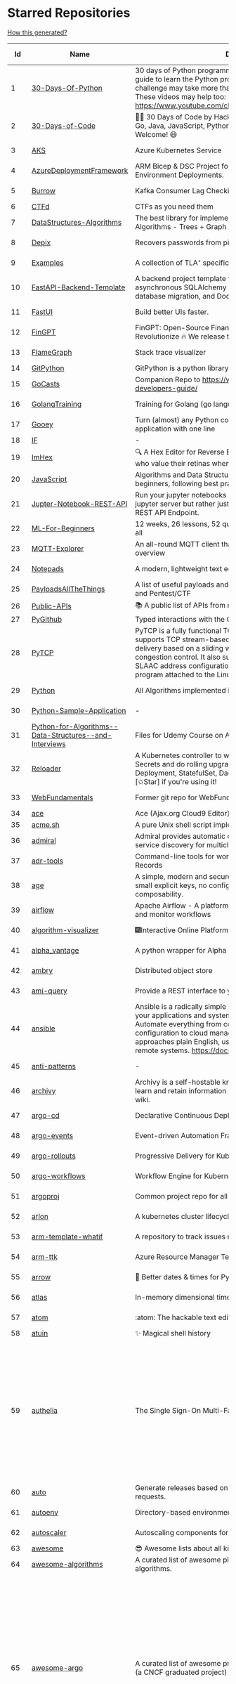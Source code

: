 # Starred Repositories  
[How this generated?](../master/USAGE.md)  
  
| Id 			| Name			| Description | Star Counts | Topics/Tags   | Last Updated 	|  
| ----------- | ----------- 	| ----------- | ----------- | ----------- 	| -----------   |  
|1|[30-Days-Of-Python](https://github.com/Asabeneh/30-Days-Of-Python.git)|30 days of Python programming challenge is a step-by-step guide to learn the Python programming language in 30 days. This challenge may take more than100 days, follow your own pace.  These videos may help too: https://www.youtube.com/channel/UC7PNRuno1rzYPb1xLa4yktw|32959||8-7-2023|  
|2|[30-Days-of-Code](https://github.com/xeoneux/30-Days-of-Code.git)|👨‍💻 30 Days of Code by HackerRank Solutions in C, C++, C#, F#, Go, Java, JavaScript, Python, Ruby, Swift & TypeScript. PRs Welcome! 😄|934||17-8-2022|  
|3|[AKS](https://github.com/Azure/AKS.git)|Azure Kubernetes Service|1925||12-6-2024|  
|4|[AzureDeploymentFramework](https://github.com/brwilkinson/AzureDeploymentFramework.git)|ARM Bicep & DSC Project for Azure Infrastructure and App Environment Deployments.|147|||  
|5|[Burrow](https://github.com/linkedin/Burrow.git)|Kafka Consumer Lag Checking|3682||8-5-2024|  
|6|[CTFd](https://github.com/CTFd/CTFd.git)|CTFs as you need them|5399|||  
|7|[DataStructures-Algorithms](https://github.com/rachitiitr/DataStructures-Algorithms.git)|The best library for implementation of all Data Structures and Algorithms - Trees + Graph Algorithms too!|2718||16-3-2024|  
|8|[Depix](https://github.com/spipm/Depix.git)|Recovers passwords from pixelized screenshots|25312||27-11-2023|  
|9|[Examples](https://github.com/tlaplus/Examples.git)|A collection of TLA⁺ specifications of varying complexities|1240||15-5-2024|  
|10|[FastAPI-Backend-Template](https://github.com/Aeternalis-Ingenium/FastAPI-Backend-Template.git)|A backend project template with FastAPI, PostgreSQL with asynchronous SQLAlchemy 2.0, Alembic for asynchronous database migration, and Docker.|581||26-3-2024|  
|11|[FastUI](https://github.com/pydantic/FastUI.git)|Build better UIs faster.|7697|fastapi, pydantic, python, react|30-5-2024|  
|12|[FinGPT](https://github.com/AI4Finance-Foundation/FinGPT.git)|FinGPT: Open-Source Financial Large Language Models!  Revolutionize 🔥    We release the trained model on HuggingFace.|12402||21-5-2024|  
|13|[FlameGraph](https://github.com/brendangregg/FlameGraph.git)|Stack trace visualizer|16676||7-11-2023|  
|14|[GitPython](https://github.com/gitpython-developers/GitPython.git)|GitPython is a python library used to interact with Git repositories.|4458|||  
|15|[GoCasts](https://github.com/StephenGrider/GoCasts.git)|Companion Repo to https://www.udemy.com/go-the-complete-developers-guide/|2043||25-8-2017|  
|16|[GolangTraining](https://github.com/GoesToEleven/GolangTraining.git)|Training for Golang (go language)|9698||28-8-2023|  
|17|[Gooey](https://github.com/chriskiehl/Gooey.git)|Turn (almost) any Python command line program into a full GUI application with one line|20439||8-5-2022|  
|18|[IF](https://github.com/deep-floyd/IF.git)|-|7548|||  
|19|[ImHex](https://github.com/WerWolv/ImHex.git)|🔍 A Hex Editor for Reverse Engineers, Programmers and people who value their retinas when working at 3 AM.|33607||16-6-2024|  
|20|[JavaScript](https://github.com/TheAlgorithms/JavaScript.git)|Algorithms and Data Structures implemented in JavaScript for beginners, following best practices.|31662||11-6-2024|  
|21|[Jupter-Notebook-REST-API](https://github.com/Invictify/Jupter-Notebook-REST-API.git)|Run your jupyter notebooks as a REST API endpoint. This isn't a jupyter server but rather just a way to run your notebooks as a REST API Endpoint.|75|||  
|22|[ML-For-Beginners](https://github.com/microsoft/ML-For-Beginners.git)|12 weeks, 26 lessons, 52 quizzes, classic Machine Learning for all|67724|||  
|23|[MQTT-Explorer](https://github.com/thomasnordquist/MQTT-Explorer.git)|An all-round MQTT client that provides a structured topic overview|2835||2-6-2024|  
|24|[Notepads](https://github.com/0x7c13/Notepads.git)|A modern, lightweight text editor with a minimalist design.|8500||25-3-2024|  
|25|[PayloadsAllTheThings](https://github.com/swisskyrepo/PayloadsAllTheThings.git)|A list of useful payloads and bypass for Web Application Security and Pentest/CTF|57726|||  
|26|[Public-APIs](https://github.com/n0shake/Public-APIs.git)|📚 A public list of APIs from round the web.|21041|||  
|27|[PyGithub](https://github.com/PyGithub/PyGithub.git)|Typed interactions with the GitHub API v3|6769|||  
|28|[PyTCP](https://github.com/ccie18643/PyTCP.git)|PyTCP is a fully functional TCP/IP stack written in Python. It supports TCP stream-based transport with reliable packet delivery based on a sliding window mechanism and basic congestion control. It also supports IPv6/ICMPv6 protocols with SLAAC address configuration. It operates as a user space program attached to the Linux TAP interface.|332||8-11-2023|  
|29|[Python](https://github.com/TheAlgorithms/Python.git)|All Algorithms implemented in Python|181388||13-6-2024|  
|30|[Python-Sample-Application](https://github.com/uber/Python-Sample-Application.git)|-|375||9-3-2015|  
|31|[Python-for-Algorithms--Data-Structures--and-Interviews](https://github.com/jmportilla/Python-for-Algorithms--Data-Structures--and-Interviews.git)|Files for Udemy Course on Algorithms and Data Structures|2470||1-7-2022|  
|32|[Reloader](https://github.com/stakater/Reloader.git)|A Kubernetes controller to watch changes in ConfigMap and Secrets and do rolling upgrades on Pods with their associated Deployment, StatefulSet, DaemonSet and DeploymentConfig – [✩Star] if you're using it!|7027||11-6-2024|  
|33|[WebFundamentals](https://github.com/google/WebFundamentals.git)|Former git repo for WebFundamentals on developers.google.com|13851||10-8-2022|  
|34|[ace](https://github.com/ajaxorg/ace.git)|Ace (Ajax.org Cloud9 Editor)|26498|||  
|35|[acme.sh](https://github.com/acmesh-official/acme.sh.git)|A pure Unix shell script implementing ACME client protocol|37261|||  
|36|[admiral](https://github.com/istio-ecosystem/admiral.git)|Admiral provides automatic configuration generation, syncing and service discovery for multicluster Istio service mesh|567||13-6-2024|  
|37|[adr-tools](https://github.com/npryce/adr-tools.git)|Command-line tools for working with Architecture Decision Records|4460||30-3-2020|  
|38|[age](https://github.com/FiloSottile/age.git)|A simple, modern and secure encryption tool (and Go library) with small explicit keys, no config options, and UNIX-style composability.|15558||16-6-2024|  
|39|[airflow](https://github.com/apache/airflow.git)|Apache Airflow - A platform to programmatically author, schedule, and monitor workflows|35073||16-6-2024|  
|40|[algorithm-visualizer](https://github.com/algorithm-visualizer/algorithm-visualizer.git)|:fireworks:Interactive Online Platform that Visualizes Algorithms from Code|46366||18-11-2023|  
|41|[alpha_vantage](https://github.com/RomelTorres/alpha_vantage.git)|A python wrapper for Alpha Vantage API for financial data.|4185||19-3-2024|  
|42|[ambry](https://github.com/linkedin/ambry.git)|Distributed object store|1727||14-6-2024|  
|43|[ami-query](https://github.com/intuit/ami-query.git)|Provide a REST interface to your organization's AMIs|38||31-8-2020|  
|44|[ansible](https://github.com/ansible/ansible.git)|Ansible is a radically simple IT automation platform that makes your applications and systems easier to deploy and maintain. Automate everything from code deployment to network configuration to cloud management, in a language that approaches plain English, using SSH, with no agents to install on remote systems. https://docs.ansible.com.|61591||15-6-2024|  
|45|[anti-patterns](https://github.com/tonybaloney/anti-patterns.git)|-|175||15-7-2022|  
|46|[archivy](https://github.com/archivy/archivy.git)|Archivy is a self-hostable knowledge repository that allows you to learn and retain information in your own personal and extensible wiki.|3162|||  
|47|[argo-cd](https://github.com/argoproj/argo-cd.git)|Declarative Continuous Deployment for Kubernetes|16573||16-6-2024|  
|48|[argo-events](https://github.com/argoproj/argo-events.git)|Event-driven Automation Framework for Kubernetes|2268||15-6-2024|  
|49|[argo-rollouts](https://github.com/argoproj/argo-rollouts.git)|Progressive Delivery for Kubernetes|2543||14-6-2024|  
|50|[argo-workflows](https://github.com/argoproj/argo-workflows.git)|Workflow Engine for Kubernetes|14495||16-6-2024|  
|51|[argoproj](https://github.com/argoproj/argoproj.git)|Common project repo for all Argo Projects|562||12-6-2024|  
|52|[arlon](https://github.com/arlonproj/arlon.git)|A kubernetes cluster lifecycle management and configuration tool|143||30-4-2024|  
|53|[arm-template-whatif](https://github.com/Azure/arm-template-whatif.git)|A repository to track issues related to what-if noise suppression|85||2-8-2022|  
|54|[arm-ttk](https://github.com/Azure/arm-ttk.git)|Azure Resource Manager Template Toolkit|428||27-3-2024|  
|55|[arrow](https://github.com/arrow-py/arrow.git)|🏹 Better dates & times for Python|8599||30-9-2023|  
|56|[atlas](https://github.com/Netflix/atlas.git)|In-memory dimensional time series database.|3405||10-6-2024|  
|57|[atom](https://github.com/atom/atom.git)|:atom: The hackable text editor|60043||22-11-2022|  
|58|[atuin](https://github.com/atuinsh/atuin.git)|✨ Magical shell history|18402|||  
|59|[authelia](https://github.com/authelia/authelia.git)|The Single Sign-On Multi-Factor portal for web apps|20296|totp, u2f, ldap, sso-authentication, yubikey, two-factor-authentication, docker, kubernetes, sso, multifactor, push-notifications, mfa, two-factor, authentication, security, golang, 2fa, oauth2, openid-connect, webauthn|16-6-2024|  
|60|[auto](https://github.com/intuit/auto.git)|Generate releases based on semantic version labels on pull requests.|2209||4-4-2024|  
|61|[autoenv](https://github.com/hyperupcall/autoenv.git)|Directory-based environments.|5585||18-4-2024|  
|62|[autoscaler](https://github.com/kubernetes/autoscaler.git)|Autoscaling components for Kubernetes|7708||14-6-2024|  
|63|[awesome](https://github.com/sindresorhus/awesome.git)|😎 Awesome lists about all kinds of interesting topics|307156|||  
|64|[awesome-algorithms](https://github.com/tayllan/awesome-algorithms.git)|A curated list of awesome places to learn and/or practice algorithms.|18373||15-6-2024|  
|65|[awesome-argo](https://github.com/akuity/awesome-argo.git)|A curated list of awesome projects and resources related to Argo (a CNCF graduated project)|1856|awesome, awesome-list, awesome-lists, argocd, argo-workflows, argo-events, argo-rollouts, machine-learning, workflow-engine, workflow-management, infrastructure-as-code, continuous-delivery, cloud-native, kubernetes, cncf, gitops, workflow-orchestration, devops, mlops, argo|7-6-2024|  
|66|[awesome-awesomeness](https://github.com/bayandin/awesome-awesomeness.git)|A curated list of awesome awesomeness|31408||24-3-2022|  
|67|[awesome-cheatsheets](https://github.com/LeCoupa/awesome-cheatsheets.git)|👩‍💻👨‍💻 Awesome cheatsheets for popular programming languages, frameworks and development tools. They include everything you should know in one single file.|38184|||  
|68|[awesome-courses](https://github.com/prakhar1989/awesome-courses.git)|:books: List of awesome university courses for learning Computer Science!|54941||12-11-2022|  
|69|[awesome-deep-learning](https://github.com/ChristosChristofidis/awesome-deep-learning.git)|A curated list of awesome Deep Learning tutorials, projects and communities.|23164|||  
|70|[awesome-docker](https://github.com/veggiemonk/awesome-docker.git)|:whale: A curated list of Docker resources and projects|28984|||  
|71|[awesome-fastapi](https://github.com/mjhea0/awesome-fastapi.git)|A curated list of awesome things related to FastAPI|7777||2-5-2024|  
|72|[awesome-flask](https://github.com/humiaozuzu/awesome-flask.git)|A curated list of awesome Flask resources and plugins|12012||17-9-2019|  
|73|[awesome-gcp-certifications](https://github.com/sathishvj/awesome-gcp-certifications.git)|Google Cloud Platform Certification resources.|3863||28-4-2024|  
|74|[awesome-github-profile-readme](https://github.com/abhisheknaiidu/awesome-github-profile-readme.git)|😎 A curated list of awesome GitHub Profile which updates in real time |23080|awesome-list, awesome, github, github-readme, github-profile-readme, portfolio, profile-readme|9-10-2022|  
|75|[awesome-go](https://github.com/avelino/awesome-go.git)|A curated list of awesome Go frameworks, libraries and software|123647||15-6-2024|  
|76|[awesome-hyper](https://github.com/bnb/awesome-hyper.git)|🖥 Delightful Hyper plugins, themes, and resources|10609||13-7-2021|  
|77|[awesome-interview-questions](https://github.com/DopplerHQ/awesome-interview-questions.git)|:octocat: A curated awesome list of lists of interview questions. Feel free to contribute! :mortar_board: |68504||16-11-2021|  
|78|[awesome-k6](https://github.com/grafana/awesome-k6.git)|A curated list of awesome tools, content and projects using k6|537||3-6-2024|  
|79|[awesome-k8s-resources](https://github.com/tomhuang12/awesome-k8s-resources.git)|A curated list of awesome Kubernetes tools and resources.|3137|||  
|80|[awesome-kubectl-plugins](https://github.com/ishantanu/awesome-kubectl-plugins.git)|Curated list of kubectl plugins|856|kubectl-plugins, awesome-list, kubectl, kubernetes|15-2-2023|  
|81|[awesome-kubernetes](https://github.com/ramitsurana/awesome-kubernetes.git)|A curated list for awesome kubernetes sources :ship::tada:|14825|||  
|82|[awesome-kubernetes](https://github.com/nubenetes/awesome-kubernetes.git)|A curated list of awesome references collected since 2018.|591||12-2-2024|  
|83|[awesome-macOS](https://github.com/iCHAIT/awesome-macOS.git)|  A curated list of awesome applications, softwares, tools and shiny things for macOS.|15555||5-1-2024|  
|84|[awesome-machine-learning](https://github.com/josephmisiti/awesome-machine-learning.git)|A curated list of awesome Machine Learning frameworks, libraries and software.|64140||10-6-2024|  
|85|[awesome-macos-command-line](https://github.com/herrbischoff/awesome-macos-command-line.git)|Use your macOS terminal shell to do awesome things.|28549|macos, macosx, shell, terminal, awesome-list, awesome, list|2-9-2021|  
|86|[awesome-microservices](https://github.com/mfornos/awesome-microservices.git)|A curated list of Microservice Architecture related principles and technologies.|13024|||  
|87|[awesome-ml-courses](https://github.com/luspr/awesome-ml-courses.git)|Awesome free machine learning and AI courses with video lectures.|2610|machine-learning, deep-learning, reinforcement-learning, ai-courses, artificial-intelligence|23-2-2023|  
|88|[awesome-pentest](https://github.com/enaqx/awesome-pentest.git)|A collection of awesome penetration testing resources, tools and other shiny things|20828||3-6-2024|  
|89|[awesome-python](https://github.com/vinta/awesome-python.git)|An opinionated list of awesome Python frameworks, libraries, software and resources.|209915||16-6-2024|  
|90|[awesome-python-applications](https://github.com/mahmoud/awesome-python-applications.git)|💿 Free software that works great, and also happens to be open-source Python. |16342||30-1-2024|  
|91|[awesome-readme](https://github.com/matiassingers/awesome-readme.git)|A curated list of awesome READMEs|17284||15-6-2024|  
|92|[awesome-sanic](https://github.com/mekicha/awesome-sanic.git)|A curated list of awesome Sanic resources and extensions|741||9-5-2023|  
|93|[awesome-scalability](https://github.com/binhnguyennus/awesome-scalability.git)|The Patterns of Scalable, Reliable, and Performant Large-Scale Systems|55972||14-5-2024|  
|94|[awesome-selfhosted](https://github.com/awesome-selfhosted/awesome-selfhosted.git)|A list of Free Software network services and web applications which can be hosted on your own servers|183876|||  
|95|[awesome-shell](https://github.com/alebcay/awesome-shell.git)|A curated list of awesome command-line frameworks, toolkits, guides and gizmos. Inspired by awesome-php.|31660||20-2-2024|  
|96|[awesome-sre](https://github.com/dastergon/awesome-sre.git)|A curated list of Site Reliability and Production Engineering resources.|11631||8-10-2022|  
|97|[awesome-sysadmin](https://github.com/awesome-foss/awesome-sysadmin.git)|A curated list of amazingly awesome open-source sysadmin resources.|23370||13-6-2024|  
|98|[awesome-vscode](https://github.com/viatsko/awesome-vscode.git)|🎨 A curated list of delightful VS Code packages and resources.|24480|||  
|99|[awless](https://github.com/wallix/awless.git)|A Mighty CLI for AWS|4966||10-12-2018|  
|100|[aws-cdk](https://github.com/aws/aws-cdk.git)|The AWS Cloud Development Kit is a framework for defining cloud infrastructure in code|11290||14-6-2024|  
|101|[aws-cdk-examples](https://github.com/aws-samples/aws-cdk-examples.git)|Example projects using the AWS CDK|4919||30-5-2024|  
|102|[aws-cli](https://github.com/aws/aws-cli.git)|Universal Command Line Interface for Amazon Web Services|15037|||  
|103|[aws-cloudformation-user-guide](https://github.com/awsdocs/aws-cloudformation-user-guide.git)|The open source version of the AWS CloudFormation User Guide|763||7-12-2023|  
|104|[aws-eks-best-practices](https://github.com/aws/aws-eks-best-practices.git)|A best practices guide for day 2 operations, including operational excellence, security, reliability, performance efficiency, and cost optimization.|1914|||  
|105|[aws-eks-kubernetes-masterclass](https://github.com/stacksimplify/aws-eks-kubernetes-masterclass.git)|AWS EKS Kubernetes - Masterclass   DevOps, Microservices|1288||24-5-2024|  
|106|[aws-load-balancer-controller](https://github.com/kubernetes-sigs/aws-load-balancer-controller.git)|A Kubernetes controller for Elastic Load Balancers|3804||31-5-2024|  
|107|[azkaban](https://github.com/azkaban/azkaban.git)|Azkaban workflow manager.|4419||29-8-2023|  
|108|[azure-cli](https://github.com/Azure/azure-cli.git)|Azure Command-Line Interface|3900||16-6-2024|  
|109|[azure-docs-bicep-samples](https://github.com/Azure/azure-docs-bicep-samples.git)|-|72|||  
|110|[azure-monitor-opencensus-python](https://github.com/Azure-Samples/azure-monitor-opencensus-python.git)|Sample repository demonstrating Azure Monitor exporters for Opencensus Python|23||1-6-2023|  
|111|[azure-powershell](https://github.com/Azure/azure-powershell.git)|Microsoft Azure PowerShell|4104|||  
|112|[azure-quickstart-templates](https://github.com/Azure/azure-quickstart-templates.git)|Azure Quickstart Templates|13800|||  
|113|[azure-rest-api-specs](https://github.com/Azure/azure-rest-api-specs.git)|The source for REST API specifications for Microsoft Azure.|2491||14-6-2024|  
|114|[azure-sdk-for-python](https://github.com/Azure/azure-sdk-for-python.git)|This repository is for active development of the Azure SDK for Python. For consumers of the SDK we recommend visiting our public developer docs at https://docs.microsoft.com/python/azure/ or our versioned developer docs at https://azure.github.io/azure-sdk-for-python. |4329||14-6-2024|  
|115|[azure4everyone-samples](https://github.com/MarczakIO/azure4everyone-samples.git)|-|254|||  
|116|[backstage](https://github.com/backstage/backstage.git)|Backstage is an open framework for building developer portals|26877||15-6-2024|  
|117|[badges](https://github.com/Naereen/badges.git)|:pencil: Markdown code for lots of small badges :ribbon: :pushpin: (shields.io, forthebadge.com etc) :sunglasses:. Contributions are welcome! Please add yours!|4229||24-4-2024|  
|118|[bashhub-client](https://github.com/rcaloras/bashhub-client.git)|:cloud: Bash history in the cloud. Indexed and searchable. |1237||3-11-2023|  
|119|[bat](https://github.com/sharkdp/bat.git)|A cat(1) clone with wings.|47321||16-6-2024|  
|120|[bcc](https://github.com/iovisor/bcc.git)|BCC - Tools for BPF-based Linux IO analysis, networking, monitoring, and more|19744||16-6-2024|  
|121|[behave](https://github.com/behave/behave.git)|BDD, Python style.|3093|bdd, bdd-framework, behave, behavior-driven-development, gherkin, cucumber-like, python, python3|16-6-2024|  
|122|[benten](https://github.com/intuit/benten.git)|Chatbot Development Framework (with Slack integration for Jira and Jenkins)|133||31-3-2021|  
|123|[bhai-lang](https://github.com/DulLabs/bhai-lang.git)|A toy programming language written in Typescript|3964||17-4-2022|  
|124|[bicep](https://github.com/Azure/bicep.git)|Bicep is a declarative language for describing and deploying Azure resources|3148||14-6-2024|  
|125|[bitcoin](https://github.com/bitcoin/bitcoin.git)|Bitcoin Core integration/staging tree|76965|||  
|126|[black](https://github.com/psf/black.git)|The uncompromising Python code formatter|37676||1-6-2024|  
|127|[blackfriday](https://github.com/russross/blackfriday.git)|Blackfriday: a markdown processor for Go|5383||27-10-2020|  
|128|[blockly](https://github.com/google/blockly.git)|The web-based visual programming editor.|12207|||  
|129|[bokeh](https://github.com/bokeh/bokeh.git)|Interactive Data Visualization in the browser, from  Python|18968||14-6-2024|  
|130|[boto3](https://github.com/boto/boto3.git)|AWS SDK for Python|8789||14-6-2024|  
|131|[boulder](https://github.com/letsencrypt/boulder.git)|An ACME-based certificate authority, written in Go. |5034||14-6-2024|  
|132|[boundary](https://github.com/hashicorp/boundary.git)|Boundary enables identity-based access management for dynamic infrastructure. |3808||14-6-2024|  
|133|[brackets](https://github.com/adobe/brackets.git)|An open source code editor for the web, written in JavaScript, HTML and CSS.|33286||18-3-2021|  
|134|[brooklin](https://github.com/linkedin/brooklin.git)|An extensible distributed system for reliable nearline data streaming at scale|893||21-5-2024|  
|135|[brotli](https://github.com/google/brotli.git)|Brotli compression format|13249|||  
|136|[build-your-own-x](https://github.com/codecrafters-io/build-your-own-x.git)|Master programming by recreating your favorite technologies from scratch.|274468||12-6-2024|  
|137|[caddy](https://github.com/caddyserver/caddy.git)|Fast and extensible multi-platform HTTP/1-2-3 web server with automatic HTTPS|55142||15-6-2024|  
|138|[cdk8s](https://github.com/cdk8s-team/cdk8s.git)|Define Kubernetes native apps and abstractions using object-oriented programming|4177||16-6-2024|  
|139|[cdnjs](https://github.com/cdnjs/cdnjs.git)|🤖 CDN assets - The #1 free and open source CDN built to make life easier for developers.|10204|||  
|140|[celery](https://github.com/celery/celery.git)|Distributed Task Queue (development branch)|23877|||  
|141|[cello](https://github.com/cello-proj/cello.git)|Run infrastructure as code (IaC) software tools including CDK, Terraform and Cloud Formation via GitOps.|270||10-5-2024|  
|142|[cert-manager](https://github.com/cert-manager/cert-manager.git)|Automatically provision and manage TLS certificates in Kubernetes|11637||13-6-2024|  
|143|[cfssl](https://github.com/cloudflare/cfssl.git)|CFSSL: Cloudflare's PKI and TLS toolkit|8523||19-3-2024|  
|144|[chalice](https://github.com/aws/chalice.git)|Python Serverless Microframework for AWS|10494|||  
|145|[chaos-mesh](https://github.com/chaos-mesh/chaos-mesh.git)|A Chaos Engineering Platform for Kubernetes.|6502||16-6-2024|  
|146|[chaosmonkey](https://github.com/Netflix/chaosmonkey.git)|Chaos Monkey is a resiliency tool that helps applications tolerate random instance failures.|14695||15-7-2023|  
|147|[chartmuseum](https://github.com/helm/chartmuseum.git)|helm chart repository server|3501||31-5-2024|  
|148|[charts](https://github.com/helm/charts.git)|⚠️(OBSOLETE) Curated applications for Kubernetes|15520|||  
|149|[cheat.sh](https://github.com/chubin/cheat.sh.git)|the only cheat sheet you need|37720|||  
|150|[checkov](https://github.com/bridgecrewio/checkov.git)|Prevent cloud misconfigurations and find vulnerabilities during build-time in infrastructure as code, container images and open source packages with Checkov by Bridgecrew.|6672||13-6-2024|  
|151|[chef](https://github.com/chef/chef.git)|Chef Infra, a powerful automation platform that transforms infrastructure into code automating how infrastructure is configured, deployed and managed across any environment, at any scale|7510||11-6-2024|  
|152|[cilium](https://github.com/cilium/cilium.git)|eBPF-based Networking, Security, and Observability|19017||16-6-2024|  
|153|[clair](https://github.com/quay/clair.git)|Vulnerability Static Analysis for Containers|10120||10-6-2024|  
|154|[cli](https://github.com/snyk/cli.git)|Snyk CLI scans and monitors your projects for security vulnerabilities.|4819|||  
|155|[cli](https://github.com/cli/cli.git)|GitHub’s official command line tool|35878||14-6-2024|  
|156|[cli-spinners](https://github.com/sindresorhus/cli-spinners.git)|Spinners for use in the terminal|2376||30-4-2024|  
|157|[cli53](https://github.com/barnybug/cli53.git)|Command line tool for Amazon Route 53|1958||24-2-2023|  
|158|[click](https://github.com/pallets/click.git)|Python composable command line interface toolkit|15201||3-6-2024|  
|159|[cloud-custodian](https://github.com/cloud-custodian/cloud-custodian.git)|Rules engine for cloud security, cost optimization, and governance, DSL in yaml for policies to query, filter, and take actions on resources|5264||13-6-2024|  
|160|[cluster-api](https://github.com/kubernetes-sigs/cluster-api.git)|Home for Cluster API, a subproject of sig-cluster-lifecycle|3425||14-6-2024|  
|161|[cobra](https://github.com/spf13/cobra.git)|A Commander for modern Go CLI interactions|36579||1-6-2024|  
|162|[codebytere.github.io](https://github.com/codebytere/codebytere.github.io.git)|personal website|509|||  
|163|[codesearch](https://github.com/google/codesearch.git)|Fast, indexed regexp search over large file trees|3522||29-3-2020|  
|164|[coding-interview-university](https://github.com/jwasham/coding-interview-university.git)|A complete computer science study plan to become a software engineer.|295949||12-6-2024|  
|165|[compose](https://github.com/docker/compose.git)|Define and run multi-container applications with Docker|32803||12-6-2024|  
|166|[computer-science](https://github.com/ossu/computer-science.git)|:mortar_board: Path to a free self-taught education in Computer Science!|164905|||  
|167|[conductor](https://github.com/Netflix/conductor.git)|Conductor is a microservices orchestration engine.|12892||13-12-2023|  
|168|[confd](https://github.com/kelseyhightower/confd.git)|Manage local application configuration files using templates and data from etcd or consul|8295||9-12-2023|  
|169|[config](https://github.com/nikitavoloboev/config.git)|Apps/CLIs/configs I use on macOS/iOS. Fish, Karabiner, Cursor..|20381||15-6-2024|  
|170|[consul](https://github.com/hashicorp/consul.git)|Consul is a distributed, highly available, and data center aware solution to connect and configure applications across dynamic, distributed infrastructure.|27961||14-6-2024|  
|171|[containerd](https://github.com/containerd/containerd.git)|An open and reliable container runtime|16619|containerd, oci, containers, docker, cncf, cri, kubernetes, hacktoberfest|14-6-2024|  
|172|[copacetic](https://github.com/project-copacetic/copacetic.git)|🧵 CLI tool for directly patching container images using reports from vulnerability scanners|827||14-6-2024|  
|173|[core](https://github.com/home-assistant/core.git)|:house_with_garden: Open source home automation that puts local control and privacy first.|69447||16-6-2024|  
|174|[coredns](https://github.com/coredns/coredns.git)|CoreDNS is a DNS server that chains plugins|11939||5-6-2024|  
|175|[coreutils](https://github.com/uutils/coreutils.git)|Cross-platform Rust rewrite of the GNU coreutils|17021||16-6-2024|  
|176|[crouton](https://github.com/dnschneid/crouton.git)|Chromium OS Universal Chroot Environment|8515||18-5-2024|  
|177|[cruise-control](https://github.com/linkedin/cruise-control.git)|Cruise-control is the first of its kind to fully automate the dynamic workload rebalance and self-healing of a Kafka cluster. It provides great value to Kafka users by simplifying the operation of Kafka clusters.|2669||3-6-2024|  
|178|[curl](https://github.com/curl/curl.git)|A command line tool and library for transferring data with URL syntax, supporting DICT, FILE, FTP, FTPS, GOPHER, GOPHERS, HTTP, HTTPS, IMAP, IMAPS, LDAP, LDAPS, MQTT, POP3, POP3S, RTMP, RTMPS, RTSP, SCP, SFTP, SMB, SMBS, SMTP, SMTPS, TELNET, TFTP, WS and WSS. libcurl offers a myriad of powerful features|34643|||  
|179|[dailybot](https://github.com/sapumar/dailybot.git)|Simple telegram bot to remind about the daily stand up|8|bot, daily-standup, standup-meetings, standup, standupbot|23-12-2021|  
|180|[dapr](https://github.com/dapr/dapr.git)|Dapr is a portable, event-driven, runtime for building distributed applications across cloud and edge.|23482|||  
|181|[dashboard](https://github.com/kubernetes/dashboard.git)|General-purpose web UI for Kubernetes clusters|14001|||  
|182|[datamodel-code-generator](https://github.com/koxudaxi/datamodel-code-generator.git)|Pydantic model and dataclasses.dataclass generator for easy conversion of JSON, OpenAPI, JSON Schema, and YAML data sources.|2399||13-6-2024|  
|183|[datree](https://github.com/datreeio/datree.git)|Prevent Kubernetes misconfigurations from reaching production (again 😤 )! From code to cloud, Datree provides an E2E policy enforcement solution to run automatic checks for rule violations. See our docs: https://hub.datree.io|6401||1-8-2023|  
|184|[deepdiff](https://github.com/seperman/deepdiff.git)|DeepDiff: Deep Difference and search of any Python object/data. DeepHash: Hash of any object based on its contents. Delta: Use deltas to reconstruct objects by adding deltas together.|1935|||  
|185|[design-patterns-for-humans](https://github.com/kamranahmedse/design-patterns-for-humans.git)|An ultra-simplified explanation to design patterns|43699||17-5-2023|  
|186|[developer-roadmap](https://github.com/kamranahmedse/developer-roadmap.git)|Interactive roadmaps, guides and other educational content to help developers grow in their careers.|279626||16-6-2024|  
|187|[devops-exercises](https://github.com/bregman-arie/devops-exercises.git)|Linux, Jenkins, AWS, SRE, Prometheus, Docker, Python, Ansible, Git, Kubernetes, Terraform, OpenStack, SQL, NoSQL, Azure, GCP, DNS, Elastic, Network, Virtualization. DevOps Interview Questions|64483||12-6-2024|  
|188|[diagrams](https://github.com/mingrammer/diagrams.git)|:art: Diagram as Code for prototyping cloud system architectures|35273||13-4-2024|  
|189|[discourse](https://github.com/discourse/discourse.git)|A platform for community discussion. Free, open, simple.|40934||14-6-2024|  
|190|[dive](https://github.com/wagoodman/dive.git)|A tool for exploring each layer in a docker image|44239||2-2-2024|  
|191|[django](https://github.com/django/django.git)|The Web framework for perfectionists with deadlines.|77578||14-6-2024|  
|192|[django-health-check](https://github.com/revsys/django-health-check.git)|a pluggable app that runs a full check on the deployment, using a number of plugins to check e.g. database, queue server, celery processes, etc.|1169||3-5-2024|  
|193|[dns](https://github.com/miekg/dns.git)|DNS library in Go|7830||13-6-2024|  
|194|[dnscontrol](https://github.com/StackExchange/dnscontrol.git)|Infrastructure as code for DNS!|2985|||  
|195|[dnslib](https://github.com/paulc/dnslib.git)|A Python library to encode/decode DNS wire-format packets |295||2-1-2024|  
|196|[dnsperf](https://github.com/cobblau/dnsperf.git)|A DNS performance tool.|213||14-10-2017|  
|197|[docker-cheat-sheet](https://github.com/wsargent/docker-cheat-sheet.git)|Docker Cheat Sheet|21983||23-6-2022|  
|198|[docker-development-youtube-series](https://github.com/marcel-dempers/docker-development-youtube-series.git)|-|5062||24-10-2023|  
|199|[docker_practice](https://github.com/yeasy/docker_practice.git)|Learn and understand Docker&Container technologies, with real DevOps practice!|24376||4-2-2024|  
|200|[dockerfiles](https://github.com/jessfraz/dockerfiles.git)|Various Dockerfiles I use on the desktop and on servers.|13548||27-3-2021|  
|201|[doitlive](https://github.com/sloria/doitlive.git)|Because sometimes you need to do it live|3414||12-6-2024|  
|202|[dokku](https://github.com/dokku/dokku.git)|A docker-powered PaaS that helps you build and manage the lifecycle of applications|26321||13-6-2024|  
|203|[dotfiles](https://github.com/bbkane/dotfiles.git)|Configs for apps I care about|31||3-6-2024|  
|204|[draft-classic](https://github.com/Azure/draft-classic.git)|A tool for developers to create cloud-native applications on Kubernetes.|3923||26-2-2020|  
|205|[drawio](https://github.com/jgraph/drawio.git)|draw.io is a JavaScript, client-side editor for general diagramming.|39303||12-6-2024|  
|206|[driftctl](https://github.com/snyk/driftctl.git)|Detect, track and alert on infrastructure drift|2424||5-6-2024|  
|207|[duf](https://github.com/muesli/duf.git)|Disk Usage/Free Utility - a better 'df' alternative|12432||20-9-2023|  
|208|[eBPF-Package-Repository](https://github.com/l3af-project/eBPF-Package-Repository.git)|eBPF Programs|53||15-5-2024|  
|209|[echarts](https://github.com/apache/echarts.git)|Apache ECharts is a powerful, interactive charting and data visualization library for browser|59394||14-6-2024|  
|210|[echo](https://github.com/labstack/echo.git)|High performance, minimalist Go web framework|28844||30-5-2024|  
|211|[ecs-refarch-service-discovery](https://github.com/awslabs/ecs-refarch-service-discovery.git)|An EC2 Container Service Reference Architecture for providing Service Discovery to containers using CloudWatch Events, Lambda and Route 53 private hosted zones. |446||25-7-2016|  
|212|[eks-anywhere](https://github.com/aws/eks-anywhere.git)|Run Amazon EKS on your own infrastructure 🚀|1928||14-6-2024|  
|213|[eks-node-viewer](https://github.com/awslabs/eks-node-viewer.git)|EKS Node Viewer|1063||14-5-2024|  
|214|[elasticsearch](https://github.com/elastic/elasticsearch.git)|Free and Open, Distributed, RESTful Search Engine|68349||16-6-2024|  
|215|[eng-practices](https://github.com/google/eng-practices.git)|Google's Engineering Practices documentation|19812||10-5-2024|  
|216|[engineering-blogs](https://github.com/kilimchoi/engineering-blogs.git)|A curated list of engineering blogs|29684||5-6-2024|  
|217|[envoy](https://github.com/envoyproxy/envoy.git)|Cloud-native high-performance edge/middle/service proxy|24179|||  
|218|[eruda](https://github.com/liriliri/eruda.git)|Console for mobile browsers|17501||5-11-2023|  
|219|[espanso](https://github.com/espanso/espanso.git)|Cross-platform Text Expander written in Rust|9376|espanso, text-expander, rust, macos, linux, windows, productivity, productivity-tools|14-6-2024|  
|220|[etcd](https://github.com/etcd-io/etcd.git)|Distributed reliable key-value store for the most critical data of a distributed system|46661||15-6-2024|  
|221|[every-programmer-should-know](https://github.com/mtdvio/every-programmer-should-know.git)|A collection of (mostly) technical things every software developer should know about|77280||10-5-2024|  
|222|[ewd998](https://github.com/tlaplus-workshops/ewd998.git)|Distributed termination detection on a ring, due to Shmuel Safra:|46|||  
|223|[examples](https://github.com/kubernetes/examples.git)|Kubernetes application example tutorials|6079|||  
|224|[excalidraw](https://github.com/excalidraw/excalidraw.git)|Virtual whiteboard for sketching hand-drawn like diagrams|75727||13-6-2024|  
|225|[external-dns](https://github.com/kubernetes-sigs/external-dns.git)|Configure external DNS servers (AWS Route53, Google CloudDNS and others) for Kubernetes Ingresses and Services|7372||11-6-2024|  
|226|[faas](https://github.com/openfaas/faas.git)|OpenFaaS - Serverless Functions Made Simple|24697|||  
|227|[face_recognition](https://github.com/ageitgey/face_recognition.git)|The world's simplest facial recognition api for Python and the command line|52196||10-6-2022|  
|228|[faker](https://github.com/joke2k/faker.git)|Faker is a Python package that generates fake data for you.|17253||7-6-2024|  
|229|[falcon](https://github.com/falconry/falcon.git)|The no-magic web data plane API and microservices framework for Python developers, with a focus on reliability, correctness, and performance at scale.|9427||7-5-2024|  
|230|[fastapi](https://github.com/tiangolo/fastapi.git)|FastAPI framework, high performance, easy to learn, fast to code, ready for production|72580||14-6-2024|  
|231|[fastapi-cache](https://github.com/long2ice/fastapi-cache.git)|fastapi-cache is a tool to cache fastapi response and function result, with backends support redis and memcached.|1176||13-5-2024|  
|232|[fastapi-code-generator](https://github.com/koxudaxi/fastapi-code-generator.git)|This code generator creates FastAPI app from an openapi file.|943||2-5-2024|  
|233|[fastapi-jwt](https://github.com/testdrivenio/fastapi-jwt.git)|Secure a FastAPI app by enabling authentication using JSON Web Tokens (JWTs)|113||8-5-2024|  
|234|[fastapi-mvc](https://github.com/fastapi-mvc/fastapi-mvc.git)|Developer productivity tool for making high-quality FastAPI production-ready APIs.|591|python, fastapi, fastapi-template, fastapi-boilerplate, mvc, kubernetes, redis-cluster, redis-operator, redis, helm, project-generator, nix|2-2-2024|  
|235|[fastapi-utils](https://github.com/dmontagu/fastapi-utils.git)|Reusable utilities for FastAPI|1796||10-6-2024|  
|236|[fastapi-versioning](https://github.com/DeanWay/fastapi-versioning.git)|api versioning for fastapi web applications|630|||  
|237|[fastapi_client](https://github.com/dmontagu/fastapi_client.git)|FastAPI client generator|325|||  
|238|[fastapi_profiler](https://github.com/sunhailin-Leo/fastapi_profiler.git)|A FastAPI Middleware of https://github.com/joerick/pyinstrument to check your service performance.|202|||  
|239|[fasthttp](https://github.com/valyala/fasthttp.git)|Fast HTTP package for Go. Tuned for high performance. Zero memory allocations in hot paths. Up to 10x faster than net/http|21246||14-6-2024|  
|240|[fauxpilot](https://github.com/fauxpilot/fauxpilot.git)|FauxPilot - an open-source alternative to GitHub Copilot server|14373||29-5-2023|  
|241|[fd](https://github.com/sharkdp/fd.git)|A simple, fast and user-friendly alternative to 'find'|32310||14-6-2024|  
|242|[first-contributions](https://github.com/firstcontributions/first-contributions.git)|🚀✨ Help beginners to contribute to open source projects|43224|open-source, tutorial, contribution, community, tutorials, beginner, beginner-friendly, contributions, contributions-welcome, good-first-issue, help-wanted|16-6-2024|  
|243|[fish-shell](https://github.com/fish-shell/fish-shell.git)|The user-friendly command line shell.|24940||15-6-2024|  
|244|[flamethrower](https://github.com/DNS-OARC/flamethrower.git)|a DNS performance and functional testing utility supporting UDP, TCP, DoT and DoH|314||3-10-2023|  
|245|[flasgger](https://github.com/flasgger/flasgger.git)|Easy OpenAPI specs and Swagger UI for your Flask API|3527||23-4-2024|  
|246|[flask](https://github.com/pallets/flask.git)|The Python micro framework for building web applications.|66827||7-6-2024|  
|247|[flask-app-on-azure-functions](https://github.com/Azure-Samples/flask-app-on-azure-functions.git)|A sample to run a Flask app on Azure Functions|22||18-2-2022|  
|248|[flask-caching](https://github.com/pallets-eco/flask-caching.git)|A caching extension for Flask|875|||  
|249|[flask-celery-example](https://github.com/miguelgrinberg/flask-celery-example.git)|This repository contains the example code for my blog article Using Celery with Flask.|1177|||  
|250|[flask-swagger-ui](https://github.com/sveint/flask-swagger-ui.git)|Swagger UI blueprint for flask|175||24-5-2022|  
|251|[flower](https://github.com/mher/flower.git)|Real-time monitor and web admin for Celery distributed task queue|6238||17-12-2023|  
|252|[flux](https://github.com/fluxcd/flux.git)|Successor: https://github.com/fluxcd/flux2|6882|||  
|253|[forcediphttpsadapter](https://github.com/Roadmaster/forcediphttpsadapter.git)|A requests TransportAdapter allowing to force a specific IP for HTTPS connections.|58||11-8-2023|  
|254|[fortio](https://github.com/fortio/fortio.git)|Fortio load testing library, command line tool, advanced echo server and web UI in go (golang). Allows to specify a set query-per-second load and record latency histograms and other useful stats.|3209|||  
|255|[fortio-operator](https://github.com/verfio/fortio-operator.git)|Load Testing Operator within the Kubernetes cluster and outside of it.|36||18-3-2019|  
|256|[free-for-dev](https://github.com/ripienaar/free-for-dev.git)|A list of SaaS, PaaS and IaaS offerings that have free tiers of interest to devops and infradev|85281||16-6-2024|  
|257|[free-programming-books](https://github.com/EbookFoundation/free-programming-books.git)|:books: Freely available programming books|323767||11-6-2024|  
|258|[frp](https://github.com/fatedier/frp.git)|A fast reverse proxy to help you expose a local server behind a NAT or firewall to the internet.|81474||12-6-2024|  
|259|[fucking-algorithm](https://github.com/labuladong/fucking-algorithm.git)|刷算法全靠套路，认准 labuladong 就够了！English version supported! Crack LeetCode, not only how, but also why. |123968||9-6-2024|  
|260|[full-stack-fastapi-template](https://github.com/tiangolo/full-stack-fastapi-template.git)|Full stack, modern web application template. Using FastAPI, React, SQLModel, PostgreSQL, Docker, GitHub Actions, automatic HTTPS and more.|24058|||  
|261|[fuzzywuzzy](https://github.com/seatgeek/fuzzywuzzy.git)|Fuzzy String Matching in Python|9159||9-9-2021|  
|262|[game_control](https://github.com/ChoudharyChanchal/game_control.git)|-|735||19-7-2020|  
|263|[gcsfuse](https://github.com/GoogleCloudPlatform/gcsfuse.git)|A user-space file system for interacting with Google Cloud Storage|1995||14-6-2024|  
|264|[gin](https://github.com/gin-gonic/gin.git)|Gin is a HTTP web framework written in Go (Golang). It features a Martini-like API with much better performance -- up to 40 times faster. If you need smashing performance, get yourself some Gin.|76297||15-6-2024|  
|265|[git-standup](https://github.com/kamranahmedse/git-standup.git)|Recall what you did on the last working day. Psst! or be nosy and find what someone else in your team did ;-)|7548||15-3-2024|  
|266|[gitbook](https://github.com/GitbookIO/gitbook.git)|The open source frontend for GitBook doc sites|26563||14-6-2024|  
|267|[github-cheat-sheet](https://github.com/tiimgreen/github-cheat-sheet.git)|A list of cool features of Git and GitHub.|46294||15-10-2023|  
|268|[github-readme-stats](https://github.com/anuraghazra/github-readme-stats.git)|:zap: Dynamically generated stats for your github readmes|66061|||  
|269|[github1s](https://github.com/conwnet/github1s.git)|One second to read GitHub code with VS Code.|22713||5-6-2024|  
|270|[gitignore](https://github.com/github/gitignore.git)|A collection of useful .gitignore templates|159003|||  
|271|[gitops-engine](https://github.com/argoproj/gitops-engine.git)|Democratizing GitOps|1646||15-6-2024|  
|272|[gitui](https://github.com/extrawurst/gitui.git)|Blazing 💥 fast terminal-ui for git written in rust 🦀|17704||14-6-2024|  
|273|[glb-director](https://github.com/github/glb-director.git)|GitHub Load Balancer Director and supporting tooling.|2343||31-10-2023|  
|274|[gloo](https://github.com/solo-io/gloo.git)|The Feature-rich, Kubernetes-native, Next-Generation API Gateway Built on Envoy|4010|||  
|275|[go-fuzz](https://github.com/dvyukov/go-fuzz.git)|Randomized testing for Go|4724||3-2-2024|  
|276|[go-github](https://github.com/google/go-github.git)|Go library for accessing the GitHub v3 API|10142|||  
|277|[go-leetcode](https://github.com/austingebauer/go-leetcode.git)|A collection of 100+ popular LeetCode problems solved in Go.|1765||26-11-2023|  
|278|[go-metrics](https://github.com/rcrowley/go-metrics.git)|Go port of Coda Hale's Metrics library|3432||27-12-2020|  
|279|[go-restful](https://github.com/emicklei/go-restful.git)|package for building REST-style Web Services using Go|4991||28-5-2024|  
|280|[go-spew](https://github.com/davecgh/go-spew.git)|Implements a deep pretty printer for Go data structures to aid in debugging|5964||30-8-2018|  
|281|[goaccess](https://github.com/allinurl/goaccess.git)|GoAccess is a real-time web log analyzer and interactive viewer that runs in a terminal in *nix systems or through your browser.|17710||1-6-2024|  
|282|[gobgp](https://github.com/osrg/gobgp.git)|BGP implemented in the Go Programming Language|3514||14-6-2024|  
|283|[gods](https://github.com/emirpasic/gods.git)|GoDS (Go Data Structures) - Sets, Lists, Stacks, Maps, Trees, Queues, and much more|15712||7-1-2024|  
|284|[golang-web-dev](https://github.com/GoesToEleven/golang-web-dev.git)|-|3320||13-12-2019|  
|285|[goldmark](https://github.com/yuin/goldmark.git)|:trophy: A markdown parser written in Go. Easy to extend, standard(CommonMark) compliant, well structured.|3411||14-6-2024|  
|286|[google-api-python-client](https://github.com/googleapis/google-api-python-client.git)|🐍 The official Python client library for Google's discovery based APIs.|7511||11-6-2024|  
|287|[google-cloud-python](https://github.com/googleapis/google-cloud-python.git)|Google Cloud Client Library for Python|4706||12-6-2024|  
|288|[google-maps-services-python](https://github.com/googlemaps/google-maps-services-python.git)|Python client library for Google Maps API Web Services|4399||27-1-2023|  
|289|[googlesre](https://github.com/google/googlesre.git)|-|156|||  
|290|[goreleaser](https://github.com/goreleaser/goreleaser.git)|Deliver Go binaries as fast and easily as possible|13316||15-6-2024|  
|291|[gotty](https://github.com/sorenisanerd/gotty.git)|Share your terminal as a web application|2084||25-3-2024|  
|292|[gotty](https://github.com/yudai/gotty.git)|Share your terminal as a web application|18514||13-12-2017|  
|293|[gping](https://github.com/orf/gping.git)|Ping, but with a graph|10426||12-6-2024|  
|294|[gpt-pilot](https://github.com/Pythagora-io/gpt-pilot.git)|The first real AI developer|28915|ai, codegen, developer-tools, gpt-4, coding-assistant, research-project|14-6-2024|  
|295|[grafana](https://github.com/grafana/grafana.git)|The open and composable observability and data visualization platform. Visualize metrics, logs, and traces from multiple sources like Prometheus, Loki, Elasticsearch, InfluxDB, Postgres and many more. |61149||15-6-2024|  
|296|[graphene-django](https://github.com/graphql-python/graphene-django.git)|Build powerful, efficient, and flexible GraphQL APIs with seamless Django integration.|4246||12-6-2024|  
|297|[grequests](https://github.com/spyoungtech/grequests.git)|Requests + Gevent = <3|4432||8-6-2023|  
|298|[grex](https://github.com/pemistahl/grex.git)|A command-line tool and Rust library with Python bindings for generating regular expressions from user-provided test cases|6957|command-line-tool, tool, regex, regexp, regex-pattern, regular-expression, regular-expressions, rust, cli, rust-cli, terminal, rust-library, rust-crate, python, python-library|18-4-2024|  
|299|[greykite](https://github.com/linkedin/greykite.git)|A flexible, intuitive and fast forecasting library|1799||16-1-2024|  
|300|[grumpy](https://github.com/giantswarm/grumpy.git)|Kubernetes Validation Admission Controller example|24||24-7-2020|  
|301|[guacamole-server](https://github.com/apache/guacamole-server.git)|Mirror of Apache Guacamole Server|2952|||  
|302|[halo](https://github.com/manrajgrover/halo.git)|💫 Beautiful spinners for terminal, IPython and Jupyter|2859||16-6-2024|  
|303|[haproxy](https://github.com/haproxy/haproxy.git)|HAProxy Load Balancer's development branch (mirror of git.haproxy.org)|4596||14-6-2024|  
|304|[healthchecks](https://github.com/healthchecks/healthchecks.git)|Open-source cron job and background task monitoring service, written in Python & Django|7545|cron, devops, cron-jobs, monitoring, ops, django|14-6-2024|  
|305|[helm](https://github.com/helm/helm.git)|The Kubernetes Package Manager|26230||13-6-2024|  
|306|[helm-git-repo](https://github.com/yks0000/helm-git-repo.git)|A Helm Repo (Automatically build index.yaml)|1||6-4-2021|  
|307|[helmfile](https://github.com/roboll/helmfile.git)|Deploy Kubernetes Helm Charts|4031||13-12-2022|  
|308|[hey](https://github.com/rakyll/hey.git)|HTTP load generator, ApacheBench (ab) replacement|17516||23-3-2021|  
|309|[homebrew-cask](https://github.com/Homebrew/homebrew-cask.git)|🍻 A CLI workflow for the administration of macOS applications distributed as binaries|20657||16-6-2024|  
|310|[homepage](https://github.com/gethomepage/homepage.git)|A highly customizable homepage (or startpage / application dashboard) with Docker and service API integrations.|16936|homepage, nextjs, node, react, self-hosted, startpage, docker|14-6-2024|  
|311|[how-web-works](https://github.com/vasanthk/how-web-works.git)|What happens behind the scenes when we type www.google.com in a browser?|15869||13-3-2023|  
|312|[howdoi](https://github.com/gleitz/howdoi.git)|instant coding answers via the command line|10492||6-1-2024|  
|313|[htmlq](https://github.com/mgdm/htmlq.git)|Like jq, but for HTML.|6976||15-4-2023|  
|314|[htop](https://github.com/htop-dev/htop.git)|htop - an interactive process viewer|6051||22-5-2024|  
|315|[http-api-design](https://github.com/interagent/http-api-design.git)|HTTP API design guide extracted from work on the Heroku Platform API|13677|||  
|316|[http2smugl](https://github.com/neex/http2smugl.git)|-|520||12-10-2023|  
|317|[httpstat](https://github.com/reorx/httpstat.git)|curl statistics made simple|5843||12-6-2023|  
|318|[httpstat](https://github.com/davecheney/httpstat.git)|It's like curl -v, with colours. |6890||13-6-2024|  
|319|[httptools](https://github.com/MagicStack/httptools.git)|Fast HTTP parser|1175|||  
|320|[hub](https://github.com/mislav/hub.git)|A command-line tool that makes git easier to use with GitHub.|22723||4-10-2023|  
|321|[hubot-slack](https://github.com/slackapi/hubot-slack.git)|Slack Developer Kit for Hubot|2300||25-10-2022|  
|322|[hugo](https://github.com/gohugoio/hugo.git)|The world’s fastest framework for building websites.|73253||15-6-2024|  
|323|[hugo-PaperMod](https://github.com/adityatelange/hugo-PaperMod.git)| A fast, clean, responsive Hugo theme.|8985||11-5-2024|  
|324|[hygieia](https://github.com/hygieia/hygieia.git)|CapitalOne  DevOps Dashboard|3785||29-9-2023|  
|325|[hyper](https://github.com/vercel/hyper.git)|A terminal built on web technologies|42865|||  
|326|[influxdb](https://github.com/influxdata/influxdb.git)|Scalable datastore for metrics, events, and real-time analytics|28058||13-6-2024|  
|327|[ingress-nginx](https://github.com/kubernetes/ingress-nginx.git)|Ingress-NGINX Controller for Kubernetes|16858|ingress-controller, kubernetes, nginx|15-6-2024|  
|328|[inshellisense](https://github.com/microsoft/inshellisense.git)|IDE style command line auto complete|8187||7-5-2024|  
|329|[interactive-coding-challenges](https://github.com/donnemartin/interactive-coding-challenges.git)|120+ interactive Python coding interview challenges (algorithms and data structures).  Includes Anki flashcards.|28990||5-8-2020|  
|330|[interview](https://github.com/mission-peace/interview.git)|Interview questions|11023||30-7-2018|  
|331|[interview](https://github.com/Olshansk/interview.git)|Everything you need to prepare for your technical interview|17627||28-1-2024|  
|332|[ipvs](https://github.com/cloudflare/ipvs.git)|Package ipvs allows you to manage Linux IPVS services and destinations|132||8-11-2023|  
|333|[ipython](https://github.com/ipython/ipython.git)|Official repository for IPython itself. Other repos in the IPython organization contain things like the website, documentation builds, etc.|16166||14-6-2024|  
|334|[iris](https://github.com/kataras/iris.git)|The fastest HTTP/2 Go Web Framework. New, modern and easy to learn. Fast development with Code you control. Unbeatable cost-performance ratio :rocket:|24979||23-5-2024|  
|335|[iris](https://github.com/linkedin/iris.git)|Iris is a highly configurable and flexible service for paging and messaging.|799|||  
|336|[istio](https://github.com/istio/istio.git)|Connect, secure, control, and observe services.|35270||16-6-2024|  
|337|[it-tools](https://github.com/CorentinTh/it-tools.git)|Collection of handy online tools for developers, with great UX. |17937||27-5-2024|  
|338|[ivy](https://github.com/Transpile-AI/ivy.git)|The Unified AI Framework|14031|||  
|339|[jaeger](https://github.com/jaegertracing/jaeger.git)|CNCF Jaeger, a Distributed Tracing Platform|19735||15-6-2024|  
|340|[javascript-algorithms](https://github.com/trekhleb/javascript-algorithms.git)|📝 Algorithms and data structures implemented in JavaScript with explanations and links to further readings|184567||9-3-2024|  
|341|[javascript-questions](https://github.com/lydiahallie/javascript-questions.git)|A long list of (advanced) JavaScript questions, and their explanations :sparkles:  |60946|||  
|342|[jedis](https://github.com/redis/jedis.git)|Redis Java client|11699|||  
|343|[jellyfin](https://github.com/jellyfin/jellyfin.git)|The Free Software Media System|31269|jellyfin, csharp, dotnet, hacktoberfest|16-6-2024|  
|344|[jira](https://github.com/pycontribs/jira.git)|Python Jira library. Development chat available on https://matrix.to/#/#pycontribs:matrix.org|1903|||  
|345|[jira](https://github.com/go-jira/jira.git)|simple jira command line client in Go|2663||27-10-2022|  
|346|[jq](https://github.com/jqlang/jq.git)|Command-line JSON processor|29397||5-6-2024|  
|347|[jsii](https://github.com/aws/jsii.git)|jsii allows code in any language to naturally interact with JavaScript classes. It is the technology that enables the AWS Cloud Development Kit to deliver polyglot libraries from a single codebase!|2578||13-6-2024|  
|348|[json-server](https://github.com/typicode/json-server.git)|Get a full fake REST API with zero coding in less than 30 seconds (seriously)|71693|||  
|349|[jsonnet](https://github.com/google/jsonnet.git)|Jsonnet - The data templating language|6811||17-4-2024|  
|350|[jsonschema](https://github.com/python-jsonschema/jsonschema.git)|An implementation of the JSON Schema specification for Python|4487|||  
|351|[k2tf](https://github.com/sl1pm4t/k2tf.git)|Kubernetes YAML to Terraform HCL converter|1155||23-5-2024|  
|352|[k3s](https://github.com/k3s-io/k3s.git)|Lightweight Kubernetes|26839||13-6-2024|  
|353|[k6](https://github.com/grafana/k6.git)|A modern load testing tool, using Go and JavaScript - https://k6.io|23761|||  
|354|[k6-benchmarks](https://github.com/grafana/k6-benchmarks.git)|-|31|||  
|355|[k6-example-woocommerce](https://github.com/grafana/k6-example-woocommerce.git)|Example k6 scripts targeting a WooCommerce deployment|40|||  
|356|[k8s-conformance](https://github.com/cncf/k8s-conformance.git)|🧪CNCF K8s Conformance Working Group|834|cncf, kubernetes, conformance|11-6-2024|  
|357|[k8sgpt](https://github.com/k8sgpt-ai/k8sgpt.git)|Giving Kubernetes Superpowers to everyone|5092||14-6-2024|  
|358|[k9s](https://github.com/derailed/k9s.git)|🐶 Kubernetes CLI To Manage Your Clusters In Style!|25442|||  
|359|[kafka-monitor](https://github.com/linkedin/kafka-monitor.git)|Xinfra Monitor monitors the availability of Kafka clusters by producing synthetic workloads using end-to-end pipelines to obtain derived vital statistics - E2E latency, service produce/consume availability, offsets commit availability & latency, message loss rate and more.|1999||22-3-2023|  
|360|[kaniko](https://github.com/GoogleContainerTools/kaniko.git)|Build Container Images In Kubernetes|14162|||  
|361|[kapacitor](https://github.com/influxdata/kapacitor.git)|Open source framework for processing, monitoring, and alerting on time series data|2293||12-6-2024|  
|362|[kargo](https://github.com/akuity/kargo.git)|Application lifecycle orchestration|1367|||  
|363|[katib](https://github.com/kubeflow/katib.git)|Automated Machine Learning on Kubernetes|1450||15-6-2024|  
|364|[katran](https://github.com/facebookincubator/katran.git)|A high performance layer 4 load balancer|4595||16-6-2024|  
|365|[kb](https://github.com/gnebbia/kb.git)|A minimalist command line knowledge base manager|3112||17-10-2023|  
|366|[keras-yolo2](https://github.com/experiencor/keras-yolo2.git)|Easy training on custom dataset. Various backends (MobileNet and SqueezeNet) supported. A YOLO demo to detect raccoon run entirely in brower is accessible at https://git.io/vF7vI (not on Windows).|1727||31-12-2019|  
|367|[kind](https://github.com/kubernetes-sigs/kind.git)|Kubernetes IN Docker - local clusters for testing Kubernetes|12942|k8s-sig-testing, kubernetes, kubeadm, golang, docker, podman|12-6-2024|  
|368|[kong](https://github.com/Kong/kong.git)|🦍 The Cloud-Native API Gateway and AI Gateway.|38138|||  
|369|[kopf](https://github.com/nolar/kopf.git)|A Python framework to write Kubernetes operators in just a few lines of code|1998||15-6-2024|  
|370|[kops](https://github.com/kubernetes/kops.git)|Kubernetes Operations (kOps) - Production Grade k8s Installation, Upgrades and Management|15625|||  
|371|[kraken](https://github.com/uber/kraken.git)|P2P Docker registry capable of distributing TBs of data in seconds|5938||31-5-2024|  
|372|[krew](https://github.com/kubernetes-sigs/krew.git)|📦 Find and install kubectl plugins|6195|kubectl, kubectl-plugins, k8s-sig-cli|14-4-2024|  
|373|[kube-capacity](https://github.com/robscott/kube-capacity.git)|A simple CLI that provides an overview of the resource requests, limits, and utilization in a Kubernetes cluster|2025||21-2-2024|  
|374|[kube-linter](https://github.com/stackrox/kube-linter.git)|KubeLinter is a static analysis tool that checks Kubernetes YAML files and Helm charts to ensure the applications represented in them adhere to best practices.|2801||13-6-2024|  
|375|[kube2iam](https://github.com/jtblin/kube2iam.git)|kube2iam  provides different AWS IAM roles for pods running on Kubernetes|1958|kubernetes, aws|3-12-2023|  
|376|[kubebuilder](https://github.com/kubernetes-sigs/kubebuilder.git)|Kubebuilder - SDK for building Kubernetes APIs using CRDs|7512||13-6-2024|  
|377|[kubeconform](https://github.com/yannh/kubeconform.git)|A FAST Kubernetes manifests validator, with support for Custom Resources!|2012||9-5-2024|  
|378|[kubectl-aliases](https://github.com/ahmetb/kubectl-aliases.git)|Programmatically generated handy kubectl aliases.|3298||22-11-2023|  
|379|[kubectl-cost](https://github.com/kubecost/kubectl-cost.git)|CLI for determining the cost of Kubernetes workloads|845||7-5-2024|  
|380|[kubectl-tree](https://github.com/ahmetb/kubectl-tree.git)|kubectl plugin to browse Kubernetes object hierarchies as a tree 🎄 (star the repo if you are using)|2866||18-12-2023|  
|381|[kubectx](https://github.com/ahmetb/kubectx.git)|Faster way to switch between clusters and namespaces in kubectl|17144||15-4-2024|  
|382|[kubeflow](https://github.com/kubeflow/kubeflow.git)|Machine Learning Toolkit for Kubernetes|13865||28-5-2024|  
|383|[kubernetes](https://github.com/kubernetes/kubernetes.git)|Production-Grade Container Scheduling and Management|107897||16-6-2024|  
|384|[kubernetes-external-secrets](https://github.com/external-secrets/kubernetes-external-secrets.git)|Integrate external secret management systems with Kubernetes|2605||28-5-2022|  
|385|[kubernetes-handbook](https://github.com/rootsongjc/kubernetes-handbook.git)|Kubernetes中文指南/云原生应用架构实战手册|10994||31-5-2024|  
|386|[kubernetes-network-policy-recipes](https://github.com/ahmetb/kubernetes-network-policy-recipes.git)|Example recipes for Kubernetes Network Policies that you can just copy paste|5551||19-3-2024|  
|387|[kubernetes-the-hard-way](https://github.com/kelseyhightower/kubernetes-the-hard-way.git)|Bootstrap Kubernetes the hard way. No scripts.|39482||6-4-2024|  
|388|[kubescape](https://github.com/kubescape/kubescape.git)|Kubescape is an open-source Kubernetes security platform for your IDE, CI/CD pipelines, and clusters. It includes risk analysis, security, compliance, and misconfiguration scanning, saving Kubernetes users and administrators precious time, effort, and resources.|9860||11-6-2024|  
|389|[kubeshark](https://github.com/kubeshark/kubeshark.git)|The API traffic analyzer for Kubernetes providing real-time K8s protocol-level visibility, capturing and monitoring all traffic and payloads going in, out and across containers, pods, nodes and clusters. Inspired by Wireshark, purposely built for Kubernetes|10658||15-6-2024|  
|390|[kubesphere](https://github.com/kubesphere/kubesphere.git)|The container platform tailored for Kubernetes multi-cloud, datacenter, and edge management ⎈ 🖥 ☁️|14561|devops, container-management, k8s, cncf, cloud-native, servicemesh, kubesphere, kubernetes-platform-solution, kubernetes, jenkins, istio, observability, multi-cluster, hacktoberfest, argocd, ebpf, llm|9-5-2024|  
|391|[kubetools](https://github.com/collabnix/kubetools.git)|Kubetools - Curated List of Kubernetes Tools|2588||13-6-2024|  
|392|[kubewatch](https://github.com/vmware-archive/kubewatch.git)|Watch k8s events and trigger Handlers|2444||8-4-2022|  
|393|[kudu](https://github.com/projectkudu/kudu.git)|Kudu is the engine behind git/hg deployments, WebJobs, and various other features in Azure Web Sites. It can also run outside of Azure.|3115||6-5-2024|  
|394|[kustomize](https://github.com/kubernetes-sigs/kustomize.git)|Customization of kubernetes YAML configurations|10670||12-6-2024|  
|395|[labs](https://github.com/docker/labs.git)|This is a collection of tutorials for learning how to use Docker with various tools. Contributions welcome.|11496|||  
|396|[landscape](https://github.com/cncf/landscape.git)|🌄 The Cloud Native Interactive Landscape filters and sorts hundreds of projects and products, and shows details including GitHub stars, funding, first and last commits, contributor counts and headquarters location.|9196|||  
|397|[lazydocker](https://github.com/jesseduffield/lazydocker.git)|The lazier way to manage everything docker|34946||30-5-2024|  
|398|[learn-python](https://github.com/trekhleb/learn-python.git)|📚 Playground and cheatsheet for learning Python. Collection of Python scripts that are split by topics and contain code examples with explanations.|16040||21-7-2023|  
|399|[learn-python3](https://github.com/jerry-git/learn-python3.git)|Jupyter notebooks for teaching/learning Python 3|6335|||  
|400|[learn-regex](https://github.com/ziishaned/learn-regex.git)|Learn regex the easy way|45250||1-6-2023|  
|401|[learnopencv](https://github.com/spmallick/learnopencv.git)|Learn OpenCV  : C++ and Python Examples|20612||11-6-2024|  
|402|[leetcode](https://github.com/gouthampradhan/leetcode.git)|Leetcode solutions|3260||11-11-2021|  
|403|[lens](https://github.com/lensapp/lens.git)|Lens - The way the world runs Kubernetes|22258||29-1-2024|  
|404|[lettuce](https://github.com/redis/lettuce.git)|Advanced Java Redis client for thread-safe sync, async, and reactive usage. Supports Cluster, Sentinel, Pipelining, and codecs.|5296||7-6-2024|  
|405|[leveldb](https://github.com/google/leveldb.git)|LevelDB is a fast key-value storage library written at Google that provides an ordered mapping from string keys to string values.|35394||20-4-2023|  
|406|[life](https://github.com/cheeaun/life.git)|Life - a timeline of important events in my life|2762||14-10-2018|  
|407|[linkedin-skill-assessments-quizzes](https://github.com/Ebazhanov/linkedin-skill-assessments-quizzes.git)|Full reference of LinkedIn answers 2023 for skill assessments (aws-lambda, rest-api, javascript, react, git, html, jquery, mongodb, java, Go, python, machine-learning, power-point) linkedin excel test lösungen, linkedin machine learning test LinkedIn test questions and answers |28228|||  
|408|[linkerd2](https://github.com/linkerd/linkerd2.git)|Ultralight, security-first service mesh for Kubernetes. Main repo for Linkerd 2.x.|10451|||  
|409|[linux](https://github.com/torvalds/linux.git)|Linux kernel source tree|173171||15-6-2024|  
|410|[linux-insides](https://github.com/0xAX/linux-insides.git)|A little bit about a linux kernel|29547||5-5-2024|  
|411|[litestream](https://github.com/benbjohnson/litestream.git)|Streaming replication for SQLite.|10228||20-4-2024|  
|412|[litmus](https://github.com/litmuschaos/litmus.git)|Litmus helps  SREs and developers practice chaos engineering in a Cloud-native way. Chaos experiments are published at the ChaosHub  (https://hub.litmuschaos.io). Community notes is at https://hackmd.io/a4Zu_sH4TZGeih-xCimi3Q|4241|||  
|413|[localstack](https://github.com/localstack/localstack.git)|💻 A fully functional local AWS cloud stack. Develop and test your cloud & Serverless apps offline|52705||14-6-2024|  
|414|[locust](https://github.com/locustio/locust.git)|Write scalable load tests in plain Python 🚗💨|24011||16-6-2024|  
|415|[logrus](https://github.com/sirupsen/logrus.git)|Structured, pluggable logging for Go.|24226|||  
|416|[loguru](https://github.com/Delgan/loguru.git)|Python logging made (stupidly) simple|18539||1-6-2024|  
|417|[lovefield](https://github.com/google/lovefield.git)|Lovefield is a relational database for web apps. Written in JavaScript, works cross-browser. Provides SQL-like APIs that are fast, safe, and easy to use.|6823||19-5-2020|  
|418|[machine](https://github.com/docker/machine.git)|Machine management for a container-centric world|6618|||  
|419|[manage-fastapi](https://github.com/ycd/manage-fastapi.git)|:rocket: CLI tool for FastAPI. Generating new FastAPI projects & boilerplates made easy.    |1621||1-8-2023|  
|420|[managers-playbook](https://github.com/ksindi/managers-playbook.git)|:book: Heuristics for effective management|5303||17-11-2023|  
|421|[mangum](https://github.com/jordaneremieff/mangum.git)|AWS Lambda support for ASGI applications|1636||3-11-2023|  
|422|[marathon](https://github.com/mesosphere/marathon.git)|Deploy and manage containers (including Docker) on top of Apache Mesos at scale.|4067||27-7-2021|  
|423|[markdown-here](https://github.com/adam-p/markdown-here.git)|Google Chrome, Firefox, and Thunderbird extension that lets you write email in Markdown and render it before sending.|59534||30-9-2018|  
|424|[mattermost](https://github.com/mattermost/mattermost.git)|Mattermost is an open source platform for secure collaboration across the entire software development lifecycle..|28462||15-6-2024|  
|425|[maybe](https://github.com/maybe-finance/maybe.git)|The OS for your personal finances|27379|||  
|426|[mdBook](https://github.com/rust-lang/mdBook.git)|Create book from markdown files. Like Gitbook but implemented in Rust|17081||12-6-2024|  
|427|[memray](https://github.com/bloomberg/memray.git)|Memray is a memory profiler for Python|12724||14-6-2024|  
|428|[memtier_benchmark](https://github.com/RedisLabs/memtier_benchmark.git)|NoSQL Redis and Memcache traffic generation and benchmarking tool.|865|||  
|429|[mergestat-lite](https://github.com/mergestat/mergestat-lite.git)|Query git repositories with SQL. Generate reports, perform status checks, analyze codebases. 🔍 📊|3434|||  
|430|[metallb](https://github.com/metallb/metallb.git)|A network load-balancer implementation for Kubernetes using standard routing protocols|6741||13-6-2024|  
|431|[microservices-demo](https://github.com/GoogleCloudPlatform/microservices-demo.git)|Sample cloud-first application with 10 microservices showcasing Kubernetes, Istio, and gRPC.|16048||14-6-2024|  
|432|[microsoft-authentication-library-for-python](https://github.com/AzureAD/microsoft-authentication-library-for-python.git)|Microsoft Authentication Library (MSAL) for Python makes it easy to authenticate to Microsoft Entra ID. General docs are available here https://learn.microsoft.com/entra/msal/python/ Stable APIs are documented here https://msal-python.readthedocs.io. Questions can be asked on www.stackoverflow.com with tag "msal" + "python".|751||12-6-2024|  
|433|[minio](https://github.com/minio/minio.git)|The Object Store for AI Data Infrastructure|45049||14-6-2024|  
|434|[miniserve](https://github.com/svenstaro/miniserve.git)|🌟 For when you really just want to serve some files over HTTP right now!|5720||13-6-2024|  
|435|[missil](https://github.com/ericmiguel/missil.git)|Simple FastAPI declarative endpoint-level access control.|98|fastapi, fastapi-extension, python, api, web, fastapi-framework, framework|5-5-2024|  
|436|[mito](https://github.com/mito-ds/mito.git)|The mitosheet package, trymito.io, and other public Mito code.|2239|||  
|437|[mkcert](https://github.com/FiloSottile/mkcert.git)|A simple zero-config tool to make locally trusted development certificates with any names you'd like.|46624||18-4-2024|  
|438|[mkdocs-material](https://github.com/squidfunk/mkdocs-material.git)|Documentation that simply works|18847||16-6-2024|  
|439|[moby](https://github.com/moby/moby.git)|The Moby Project - a collaborative project for the container ecosystem to assemble container-based systems|67991||16-6-2024|  
|440|[monkey](https://github.com/bouk/monkey.git)|Monkey patching in Go|3322||9-12-2019|  
|441|[moto](https://github.com/getmoto/moto.git)|A library that allows you to easily mock out tests based on AWS infrastructure.|7458||16-6-2024|  
|442|[ms-identity-python-webapi-azurefunctions](https://github.com/Azure-Samples/ms-identity-python-webapi-azurefunctions.git)|Python Azure Function Web API secured by Azure AD|38||4-2-2021|  
|443|[mux](https://github.com/gorilla/mux.git)|Package gorilla/mux is a powerful HTTP router and URL matcher for building Go web servers with 🦍|20366|||  
|444|[mycli](https://github.com/dbcli/mycli.git)|A Terminal Client for MySQL with AutoCompletion and Syntax Highlighting.|11301||13-5-2024|  
|445|[mypy](https://github.com/python/mypy.git)|Optional static typing for Python|17766||16-6-2024|  
|446|[nativefier](https://github.com/nativefier/nativefier.git)|Make any web page a desktop application|34732||29-9-2023|  
|447|[netdata](https://github.com/netdata/netdata.git)|The open-source observability platform everyone needs!|68793||16-6-2024|  
|448|[nginx-admins-handbook](https://github.com/trimstray/nginx-admins-handbook.git)|How to improve NGINX performance, security, and other important things.|13402||20-10-2021|  
|449|[nginx-module-vts](https://github.com/vozlt/nginx-module-vts.git)|Nginx virtual host traffic status module|3156|||  
|450|[ngrok](https://github.com/inconshreveable/ngrok.git)|Unified ingress for developers|24046||26-4-2024|  
|451|[nicstat](https://github.com/scotte/nicstat.git)|Fork of https://sourceforge.net/projects/nicstat/ to fix bugs|62||9-5-2018|  
|452|[nocode](https://github.com/kelseyhightower/nocode.git)|The best way to write secure and reliable applications. Write nothing; deploy nowhere.|59791||21-1-2020|  
|453|[novu](https://github.com/novuhq/novu.git)|Open-Source Notification Platform. Embeddable Notification Center, E-mail, Push and Slack Integrations.|33525||16-6-2024|  
|454|[nprogress](https://github.com/rstacruz/nprogress.git)|For slim progress bars like on YouTube, Medium, etc|25920||19-4-2020|  
|455|[ntopng](https://github.com/ntop/ntopng.git)|Web-based Traffic and Security Network Traffic Monitoring|6010||14-6-2024|  
|456|[nuclei](https://github.com/projectdiscovery/nuclei.git)|Fast and customizable vulnerability scanner based on simple YAML based DSL.|17950||16-6-2024|  
|457|[octant](https://github.com/vmware-archive/octant.git)|Highly extensible platform for developers to better understand the complexity of Kubernetes clusters.|6274||19-1-2023|  
|458|[octodns](https://github.com/octodns/octodns.git)|Tools for managing DNS across multiple providers|3014||10-6-2024|  
|459|[og-aws](https://github.com/open-guides/og-aws.git)|📙 Amazon Web Services — a practical guide|35503||24-8-2022|  
|460|[ohmyzsh](https://github.com/ohmyzsh/ohmyzsh.git)|🙃   A delightful community-driven (with 2,300+ contributors) framework for managing your zsh configuration. Includes 300+ optional plugins (rails, git, macOS, hub, docker, homebrew, node, php, python, etc), 140+ themes to spice up your morning, and an auto-update tool so that makes it easy to keep up with the latest updates from the community.|170176||16-6-2024|  
|461|[onedev](https://github.com/theonedev/onedev.git)|Git Server with CI/CD, Kanban, and Packages. Seamless integration. Unparalleled experience.|12918||10-6-2024|  
|462|[opa](https://github.com/open-policy-agent/opa.git)|Open Policy Agent (OPA) is an open source, general-purpose policy engine.|9261|opa, policy, declarative, json, compliance, cloud-native, authorization, doge, lolcat, open-policy-agent|12-6-2024|  
|463|[openapi-generator](https://github.com/OpenAPITools/openapi-generator.git)|OpenAPI Generator allows generation of API client libraries (SDK generation), server stubs, documentation and configuration automatically given an OpenAPI Spec (v2, v3)|20379||16-6-2024|  
|464|[openapi-python-client](https://github.com/openapi-generators/openapi-python-client.git)|Generate modern Python clients from OpenAPI|1133||16-6-2024|  
|465|[opencensus-python](https://github.com/census-instrumentation/opencensus-python.git)|A stats collection and distributed tracing framework|664||3-1-2024|  
|466|[opencost](https://github.com/opencost/opencost.git)|Cost monitoring for Kubernetes workloads and cloud costs|4826||14-6-2024|  
|467|[opencv](https://github.com/opencv/opencv.git)|Open Source Computer Vision Library|76504||16-6-2024|  
|468|[opencv-python](https://github.com/opencv/opencv-python.git)|Automated CI toolchain to produce precompiled opencv-python, opencv-python-headless, opencv-contrib-python and opencv-contrib-python-headless packages.|4259||3-6-2024|  
|469|[opengrok](https://github.com/oracle/opengrok.git)|OpenGrok is a fast and usable source code search and cross reference engine, written in Java|4279||5-6-2024|  
|470|[operator-sdk](https://github.com/operator-framework/operator-sdk.git)|SDK for building Kubernetes applications. Provides high level APIs, useful abstractions, and project scaffolding.|7072||13-6-2024|  
|471|[ora](https://github.com/sindresorhus/ora.git)|Elegant terminal spinner|8959||23-12-2023|  
|472|[ort](https://github.com/oss-review-toolkit/ort.git)|A suite of tools to automate software compliance checks.|1506|license-scan, package-scan, package-manager, dependencies, dependency-graph, license, copyright, spdx, copyright-scan, compliance, license-checking, oss-compliance, license-management, sbom, sbom-generator, open-source-licensing, ospo, cyclonedx, sca, hacktoberfest|13-6-2024|  
|473|[osquery](https://github.com/osquery/osquery.git)|SQL powered operating system instrumentation, monitoring, and analytics.|21453||13-6-2024|  
|474|[oss-fuzz](https://github.com/google/oss-fuzz.git)|OSS-Fuzz - continuous fuzzing for open source software.|10089||16-6-2024|  
|475|[outrun](https://github.com/Overv/outrun.git)|Execute a local command using the processing power of another Linux machine.|3118||24-1-2023|  
|476|[pace](https://github.com/CodeByZach/pace.git)|Automatically add a progress bar to your site.|15649||26-2-2024|  
|477|[papers-we-love](https://github.com/papers-we-love/papers-we-love.git)|Papers from the computer science community to read and discuss.|84726||28-5-2024|  
|478|[pendulum](https://github.com/sdispater/pendulum.git)|Python datetimes made easy|6110||16-12-2023|  
|479|[perf-tools](https://github.com/brendangregg/perf-tools.git)|Performance analysis tools based on Linux perf_events (aka perf) and ftrace|9683||14-1-2020|  
|480|[pex](https://github.com/pex-tool/pex.git)|A tool for generating .pex (Python EXecutable) files, lock files and venvs.|2482||12-6-2024|  
|481|[photography](https://github.com/rampatra/photography.git)|A free online portfolio website to showcase your photos.|908|photography, jekyll, jekyll-theme, jekyll-template, jekyll-website, jekyll-site, website-template, portfolio-website, photographer-theme, photographer, photography-template, photography-site, photography-portfolio, photography-theme|17-1-2024|  
|482|[pi-hole](https://github.com/pi-hole/pi-hole.git)|A black hole for Internet advertisements|47311||31-3-2024|  
|483|[pinpoint](https://github.com/pinpoint-apm/pinpoint.git)|APM, (Application Performance Management) tool for large-scale distributed systems. |13270||14-6-2024|  
|484|[pipeline](https://github.com/tektoncd/pipeline.git)|A cloud-native Pipeline resource.|8342||14-6-2024|  
|485|[pipenv](https://github.com/pypa/pipenv.git)| Python Development Workflow for Humans.|24670||11-6-2024|  
|486|[ploomber](https://github.com/ploomber/ploomber.git)|The fastest ⚡️ way to build data pipelines. Develop iteratively, deploy anywhere. ☁️|3409||20-2-2024|  
|487|[pod-reaper](https://github.com/target/pod-reaper.git)|Rule based pod killing kubernetes controller|194||20-3-2024|  
|488|[poetry](https://github.com/python-poetry/poetry.git)|Python packaging and dependency management made easy|30125||14-6-2024|  
|489|[pongo2](https://github.com/flosch/pongo2.git)|Django-syntax like template-engine for Go|2798||11-4-2023|  
|490|[portainer](https://github.com/portainer/portainer.git)|Making Docker and Kubernetes management easy.|29414|||  
|491|[practical-kubernetes-problems](https://github.com/kubernauts/practical-kubernetes-problems.git)|Used by our Practical Kubernetes Trainings.|345||31-12-2022|  
|492|[pre-commit-terraform](https://github.com/antonbabenko/pre-commit-terraform.git)|pre-commit git hooks to take care of Terraform configurations 🇺🇦|3059||11-6-2024|  
|493|[predictive-horizontal-pod-autoscaler](https://github.com/jthomperoo/predictive-horizontal-pod-autoscaler.git)|Horizontal Pod Autoscaler built with predictive abilities using statistical models|328||1-7-2023|  
|494|[professional-programming](https://github.com/charlax/professional-programming.git)|A collection of learning resources for curious software engineers|45741||28-5-2024|  
|495|[professional-services](https://github.com/GoogleCloudPlatform/professional-services.git)|Common solutions and tools developed by Google Cloud's Professional Services team. This repository and its contents are not an officially supported Google product.|2767||13-6-2024|  
|496|[profile-summary-for-github](https://github.com/tipsy/profile-summary-for-github.git)|Tool for visualizing GitHub profiles|19822|||  
|497|[project-based-learning](https://github.com/practical-tutorials/project-based-learning.git)|Curated list of project-based tutorials|176967||21-3-2023|  
|498|[project-layout](https://github.com/golang-standards/project-layout.git)|Standard Go Project Layout|46835|||  
|499|[projen](https://github.com/projen/projen.git)|Rapidly build modern applications with advanced configuration management|2519|||  
|500|[prometheus](https://github.com/prometheus/prometheus.git)|The Prometheus monitoring system and time series database.|53466|||  
|501|[prometheus-fastapi-instrumentator](https://github.com/trallnag/prometheus-fastapi-instrumentator.git)|Instrument your FastAPI with Prometheus metrics.|847||13-3-2024|  
|502|[protobuf](https://github.com/protocolbuffers/protobuf.git)|Protocol Buffers - Google's data interchange format|64289||14-6-2024|  
|503|[public-apis](https://github.com/public-apis/public-apis.git)|A collective list of free APIs|296279||29-4-2024|  
|504|[pulsar](https://github.com/apache/pulsar.git)|Apache Pulsar - distributed pub-sub messaging system|13856||16-6-2024|  
|505|[pulumi](https://github.com/pulumi/pulumi.git)|Pulumi - Infrastructure as Code in any programming language 🚀|20359||14-6-2024|  
|506|[pyWhat](https://github.com/bee-san/pyWhat.git)|🐸   Identify anything. pyWhat easily lets you identify emails, IP addresses, and more. Feed it a .pcap file or some text and it'll tell you what it is! 🧙‍♀️|6429||16-5-2023|  
|507|[pycryptodome](https://github.com/Legrandin/pycryptodome.git)|A self-contained cryptographic library for Python|2716|cryptography, security, python|16-6-2024|  
|508|[pycurl](https://github.com/pycurl/pycurl.git)|PycURL - Python interface to libcurl|1055||25-3-2024|  
|509|[pydantic](https://github.com/pydantic/pydantic.git)|Data validation using Python type hints|19380||15-6-2024|  
|510|[pyenv](https://github.com/pyenv/pyenv.git)|Simple Python version management|37447||12-6-2024|  
|511|[pygradle](https://github.com/linkedin/pygradle.git)|Using Gradle to build Python projects|584|||  
|512|[pyinotify](https://github.com/seb-m/pyinotify.git)|Monitoring filesystems events with inotify on Linux.|2279||4-6-2015|  
|513|[pykiteconnect](https://github.com/zerodha/pykiteconnect.git)|The official Python client library for the Kite Connect trading APIs|961||7-2-2024|  
|514|[pyscript](https://github.com/pyscript/pyscript.git)|Try PyScript: https://pyscript.com  Examples: https://tinyurl.com/pyscript-examples  Community: https://discord.gg/HxvBtukrg2|17528||13-6-2024|  
|515|[pytest](https://github.com/pytest-dev/pytest.git)|The pytest framework makes it easy to write small tests, yet scales to support complex functional testing|11554||16-6-2024|  
|516|[python](https://github.com/kubernetes-client/python.git)|Official Python client library for kubernetes|6526|||  
|517|[python-cheatsheet](https://github.com/gto76/python-cheatsheet.git)|Comprehensive Python Cheatsheet|35689||18-5-2024|  
|518|[python-concurrency](https://github.com/volker48/python-concurrency.git)|Code examples from my toptal engineering blog article|155||1-3-2021|  
|519|[python-container](https://github.com/googleapis/python-container.git)|This library has moved to https://github.com/googleapis/google-cloud-python/tree/main/packages/google-cloud-container|46||29-9-2023|  
|520|[python-decouple](https://github.com/HBNetwork/python-decouple.git)|Strict separation of config from code.|2713||1-1-2024|  
|521|[python-docs-samples](https://github.com/GoogleCloudPlatform/python-docs-samples.git)|Code samples used on cloud.google.com|7043||14-6-2024|  
|522|[python-fire](https://github.com/google/python-fire.git)|Python Fire is a library for automatically generating command line interfaces (CLIs) from absolutely any Python object.|26497||5-4-2024|  
|523|[python-guide](https://github.com/realpython/python-guide.git)|Python best practices guidebook, written for humans. |27878||13-6-2023|  
|524|[python-patterns](https://github.com/faif/python-patterns.git)|A collection of design patterns/idioms in Python|39702||18-5-2024|  
|525|[python-prompt-toolkit](https://github.com/prompt-toolkit/python-prompt-toolkit.git)|Library for building powerful interactive command line applications in Python|9058|||  
|526|[python-slack-sdk](https://github.com/slackapi/python-slack-sdk.git)|Slack Developer Kit for Python|3804||14-6-2024|  
|527|[python-telegram-bot](https://github.com/python-telegram-bot/python-telegram-bot.git)|We have made you a wrapper you can't refuse|25204||15-6-2024|  
|528|[python-terraform](https://github.com/beelit94/python-terraform.git)|-|469||21-6-2022|  
|529|[raft.tla](https://github.com/ongardie/raft.tla.git)|TLA+ specification for the Raft consensus algorithm|443|||  
|530|[ray](https://github.com/ray-project/ray.git)|Ray is a unified framework for scaling AI and Python applications. Ray consists of a core distributed runtime and a set of AI Libraries for accelerating ML workloads.|31735||16-6-2024|  
|531|[reactjs-interview-questions](https://github.com/sudheerj/reactjs-interview-questions.git)|List of top 500 ReactJS Interview Questions & Answers....Coding exercise questions are coming soon!!|37465||13-6-2024|  
|532|[recommenders](https://github.com/recommenders-team/recommenders.git)|Best Practices on Recommendation Systems|18279|machine-learning, recommender, ranking, deep-learning, python, jupyter-notebook, recommendation-algorithm, rating, operationalization, kubernetes, azure, microsoft, recommendation-system, recommendation-engine, recommendation, data-science, tutorial, artificial-intelligence|5-6-2024|  
|533|[redis](https://github.com/redis/redis.git)|Redis is an in-memory database that persists on disk. The data model is key-value, but many different kind of values are supported: Strings, Lists, Sets, Sorted Sets, Hashes, Streams, HyperLogLogs, Bitmaps.|65356|||  
|534|[redis-datasets](https://github.com/redis-developer/redis-datasets.git)|A Curated List of Sample Redis Datasets|78||6-12-2021|  
|535|[redis-py](https://github.com/redis/redis-py.git)|Redis Python client|12359||14-6-2024|  
|536|[redoc](https://github.com/Redocly/redoc.git)|📘  OpenAPI/Swagger-generated API Reference Documentation|22792||10-6-2024|  
|537|[request](https://github.com/request/request.git)|🏊🏾 Simplified HTTP request client.|25683||11-2-2020|  
|538|[requests](https://github.com/psf/requests.git)|A simple, yet elegant, HTTP library.|51647||29-5-2024|  
|539|[rest.li](https://github.com/linkedin/rest.li.git)|Rest.li is a REST+JSON framework for building robust, scalable service architectures using dynamic discovery and simple asynchronous APIs.|2444||14-6-2024|  
|540|[resume-cli](https://github.com/jsonresume/resume-cli.git)|CLI tool to easily setup a new resume 📑|4510|||  
|541|[resume.github.com](https://github.com/resume/resume.github.com.git)|Resumes generated using the GitHub informations|61590|||  
|542|[rich](https://github.com/Textualize/rich.git)|Rich is a Python library for rich text and beautiful formatting in the terminal.|47705||1-5-2024|  
|543|[roadmap](https://github.com/github/roadmap.git)|GitHub public roadmap|7759||22-3-2023|  
|544|[rook](https://github.com/rook/rook.git)|Storage Orchestration for Kubernetes|12044||14-6-2024|  
|545|[rover](https://github.com/im2nguyen/rover.git)|Interactive Terraform visualization. State and configuration explorer.|2942||9-10-2023|  
|546|[roxy-wi](https://github.com/roxy-wi/roxy-wi.git)|Web interface for managing Haproxy, Nginx, Apache and Keepalived servers|1430||16-6-2024|  
|547|[rudder-server](https://github.com/rudderlabs/rudder-server.git)|Privacy and Security focused Segment-alternative, in Golang and React  |3979||14-6-2024|  
|548|[runc](https://github.com/opencontainers/runc.git)|CLI tool for spawning and running containers according to the OCI specification|11527||13-6-2024|  
|549|[rundeck](https://github.com/rundeck/rundeck.git)|Enable Self-Service Operations: Give specific users access to your existing tools, services, and scripts|5385||15-6-2024|  
|550|[rust](https://github.com/rust-lang/rust.git)|Empowering everyone to build reliable and efficient software.|94326|||  
|551|[salt](https://github.com/saltstack/salt.git)|Software to automate the management and configuration of any infrastructure or application at scale. Get access to the Salt software package repository here: |13936||30-5-2024|  
|552|[sanic](https://github.com/sanic-org/sanic.git)| Accelerate your web app development    Build fast. Run fast.|17831|python, framework, asyncio, api-server, web, web-server, web-framework, asgi, sanic|9-4-2024|  
|553|[sanic-prometheus](https://github.com/dkruchinin/sanic-prometheus.git)|Prometheus metrics for Sanic,  an async python web server|80||12-10-2020|  
|554|[scalene](https://github.com/plasma-umass/scalene.git)|Scalene: a high-performance, high-precision CPU, GPU, and memory profiler for Python with AI-powered optimization proposals|11306|||  
|555|[sceptre](https://github.com/Sceptre/sceptre.git)|Build better AWS infrastructure|1461|||  
|556|[schedule](https://github.com/dbader/schedule.git)|Python job scheduling for humans.|11578||25-5-2024|  
|557|[schema](https://github.com/keleshev/schema.git)|Schema validation just got Pythonic|2852||10-6-2024|  
|558|[school-of-sre](https://github.com/linkedin/school-of-sre.git)|At LinkedIn, we are using this curriculum for onboarding our entry-level talents into the SRE role.|7682|||  
|559|[sdkman-cli](https://github.com/sdkman/sdkman-cli.git)|The SDKMAN! Command Line Interface|5935||26-5-2024|  
|560|[sealed-secrets](https://github.com/bitnami-labs/sealed-secrets.git)|A Kubernetes controller and tool for one-way encrypted Secrets|7297||13-6-2024|  
|561|[seaweedfs](https://github.com/seaweedfs/seaweedfs.git)|SeaweedFS is a fast distributed storage system for blobs, objects, files, and data lake, for billions of files! Blob store has O(1) disk seek, cloud tiering. Filer supports Cloud Drive, cross-DC active-active replication, Kubernetes, POSIX FUSE mount, S3 API, S3 Gateway, Hadoop, WebDAV, encryption, Erasure Coding.|21496||16-6-2024|  
|562|[semgrep](https://github.com/semgrep/semgrep.git)|Lightweight static analysis for many languages. Find bug variants with patterns that look like source code.|9979|||  
|563|[serverless](https://github.com/serverless/serverless.git)|⚡ Serverless Framework – Use AWS Lambda and other managed cloud services to build apps that auto-scale, cost nothing when idle, and boast radically low maintenance.|46137||14-6-2024|  
|564|[serverless-application-model](https://github.com/aws/serverless-application-model.git)|The AWS Serverless Application Model (AWS SAM) transform is a AWS CloudFormation macro that transforms SAM templates into CloudFormation templates.|9267||13-6-2024|  
|565|[service-fabric](https://github.com/microsoft/service-fabric.git)|Service Fabric is a distributed systems platform for packaging, deploying, and managing stateless and stateful distributed applications and containers at large scale.|3012||17-5-2024|  
|566|[shellcheck](https://github.com/koalaman/shellcheck.git)|ShellCheck, a static analysis tool for shell scripts|35367||4-5-2024|  
|567|[shiv](https://github.com/linkedin/shiv.git)|shiv is a command line utility for building fully self contained Python zipapps as outlined in PEP 441, but with all their dependencies included.|1704||9-5-2024|  
|568|[signoz](https://github.com/SigNoz/signoz.git)|SigNoz is an open-source observability platform native to OpenTelemetry with logs, traces and metrics in a single application. An open-source alternative to DataDog, NewRelic, etc. 🔥 🖥.   👉  Open source Application Performance Monitoring (APM) & Observability tool|17424||15-6-2024|  
|569|[silver-surfer](https://github.com/devtron-labs/silver-surfer.git)|Kubernetes objects api-version compatibility checker and provides migration path for K8s objects and prepare it for cluster upgrades|327||1-8-2023|  
|570|[simple-kubernetes-webhook](https://github.com/slackhq/simple-kubernetes-webhook.git)|This project is aimed at illustrating how to build a fully functioning kubernetes admission webhook in the simplest way possible.|173||14-10-2021|  
|571|[skaffold](https://github.com/GoogleContainerTools/skaffold.git)|Easy and Repeatable Kubernetes Development|14765||10-6-2024|  
|572|[skipper](https://github.com/zalando/skipper.git)|An HTTP router and reverse proxy for service composition, including use cases like Kubernetes Ingress|3036|proxy, router, eskip, mosaic, skipper, http-proxy, etcd, go, kubernetes-ingress, kubernetes, kubernetes-controller, cloud, ingress-controller|10-6-2024|  
|573|[slack](https://github.com/integrations/slack.git)|Bring your code to the conversations you care about with the GitHub and Slack integration|2975|||  
|574|[slate](https://github.com/slatedocs/slate.git)|Beautiful static documentation for your API|35932||7-2-2024|  
|575|[sonobuoy](https://github.com/vmware-tanzu/sonobuoy.git)|Sonobuoy is a diagnostic tool that makes it easier to understand the state of a Kubernetes cluster by running a set of Kubernetes conformance tests and other plugins in an accessible and non-destructive manner.|2874||17-11-2023|  
|576|[sops](https://github.com/getsops/sops.git)|Simple and flexible tool for managing secrets|15475||15-6-2024|  
|577|[spacedrive](https://github.com/spacedriveapp/spacedrive.git)|Spacedrive is an open source cross-platform file explorer, powered by a virtual distributed filesystem written in Rust.|29247|file-manager, distributed-systems, cross-platform, encryption, storage, rust, typescript|14-6-2024|  
|578|[speedtest-cli](https://github.com/sivel/speedtest-cli.git)|Command line interface for testing internet bandwidth using speedtest.net|13361||7-7-2021|  
|579|[spinner](https://github.com/briandowns/spinner.git)|Go (golang) package with 90 configurable terminal spinner/progress indicators.|2295||21-1-2024|  
|580|[sqlc](https://github.com/sqlc-dev/sqlc.git)|Generate type-safe code from SQL|11392||15-6-2024|  
|581|[sqlflow](https://github.com/sql-machine-learning/sqlflow.git)|Brings SQL and AI together.|5039|||  
|582|[sre-interview-prep-guide](https://github.com/mxssl/sre-interview-prep-guide.git)|Site Reliability Engineer Interview Preparation Guide|6767|study, preparation, sre, sre-interview, interview-preparation, site-reliability-engineer|2-6-2024|  
|583|[ssl-cert-check](https://github.com/Matty9191/ssl-cert-check.git)|Send notifications when SSL certificates are about to expire.|713||29-9-2021|  
|584|[starlette](https://github.com/encode/starlette.git)|The little ASGI framework that shines. 🌟|9691||4-6-2024|  
|585|[starred-repo-toc](https://github.com/yks0000/starred-repo-toc.git)|Generates Markdown table for all Starred Repositories by a GitHub user.|37||16-6-2024|  
|586|[statsd](https://github.com/statsd/statsd.git)|Daemon for easy but powerful stats aggregation|17524||22-8-2023|  
|587|[steampipe](https://github.com/turbot/steampipe.git)|Zero-ETL, infinite possibilities. Live query APIs, code & more with SQL. No DB required.|6570||7-6-2024|  
|588|[strimzi-kafka-operator](https://github.com/strimzi/strimzi-kafka-operator.git)|Apache Kafka® running on Kubernetes|4593||16-6-2024|  
|589|[structlog](https://github.com/hynek/structlog.git)|Simple, powerful, and fast logging for Python.|3288|python, logging, structured-logging|3-6-2024|  
|590|[styleguide](https://github.com/google/styleguide.git)|Style guides for Google-originated open-source projects|36809||27-2-2024|  
|591|[swagger-ui](https://github.com/swagger-api/swagger-ui.git)|Swagger UI is a collection of HTML, JavaScript, and CSS assets that dynamically generate beautiful documentation from a Swagger-compliant API.|25891||14-6-2024|  
|592|[system-design](https://github.com/karanpratapsingh/system-design.git)|Learn how to design systems at scale and prepare for system design interviews|29969||18-1-2024|  
|593|[system-design-interview](https://github.com/checkcheckzz/system-design-interview.git)|System design interview for IT companies|21285||23-12-2020|  
|594|[system-design-primer](https://github.com/donnemartin/system-design-primer.git)|Learn how to design large-scale systems. Prep for the system design interview.  Includes Anki flashcards.|260660|||  
|595|[systeminformer](https://github.com/winsiderss/systeminformer.git)|A free, powerful, multi-purpose tool that helps you monitor system resources, debug software and detect malware. Brought to you by Winsider Seminars & Solutions, Inc. @ http://www.windows-internals.com|10473||15-6-2024|  
|596|[tech-interview-handbook](https://github.com/yangshun/tech-interview-handbook.git)|💯 Curated coding interview preparation materials for busy software engineers|113171||7-6-2024|  
|597|[telegraf](https://github.com/influxdata/telegraf.git)|Agent for collecting, processing, aggregating, and writing metrics, logs, and other arbitrary data.|13935||13-6-2024|  
|598|[telegram-bot-heroku-deploy](https://github.com/AnshumanFauzdar/telegram-bot-heroku-deploy.git)|Detailed guide to initially deploy a simple telegram python bot to heroku|44||5-2-2022|  
|599|[teleport](https://github.com/gravitational/teleport.git)|The easiest, and most secure way to access and protect all of your infrastructure.|16885||14-6-2024|  
|600|[terminalizer](https://github.com/faressoft/terminalizer.git)|🦄 Record your terminal and generate animated gif images or share a web player|15066|||  
|601|[terminals-are-sexy](https://github.com/k4m4/terminals-are-sexy.git)|💥 A curated list of Terminal frameworks, plugins & resources for CLI lovers.|12034||13-4-2022|  
|602|[terraform](https://github.com/hashicorp/terraform.git)|Terraform enables you to safely and predictably create, change, and improve infrastructure. It is a source-available tool that codifies APIs into declarative configuration files that can be shared amongst team members, treated as code, edited, reviewed, and versioned.|41501||14-6-2024|  
|603|[terraform-aws-devops](https://github.com/antonbabenko/terraform-aws-devops.git)|Info about many of my Terraform, AWS, and DevOps projects.|417|terraform, infrastructure-as-code, aws, aws-community, antonbabenko, compliance, serverless, terraform-aws-modules|6-6-2024|  
|604|[terraform-aws-documentdb-cluster](https://github.com/cloudposse/terraform-aws-documentdb-cluster.git)|Terraform module to provision a DocumentDB cluster on AWS|58|||  
|605|[terraform-best-practices](https://github.com/antonbabenko/terraform-best-practices.git)|Terraform Best Practices free ebook translated into 🇬🇧🇦🇪🇧🇦🇧🇷🇫🇷🇬🇪🇩🇪🇬🇷🇮🇱🇮🇳🇮🇩🇮🇹🇰🇷🇵🇱🇷🇴🇨🇳🇪🇸🇹🇷🇺🇦🇵🇰|1958||18-3-2024|  
|606|[terraform-cdk](https://github.com/hashicorp/terraform-cdk.git)|Define infrastructure resources using programming constructs and provision them using HashiCorp Terraform|4770||10-6-2024|  
|607|[terraform-course](https://github.com/wardviaene/terraform-course.git)|Course files for my Udemy course about Terraform|1567||21-2-2024|  
|608|[terraform-examples](https://github.com/Qovery/terraform-examples.git)|This repository contains ready to use Terraform examples with Qovery to create outstanding infrastructure|47||12-7-2023|  
|609|[terraform-multi-account](https://github.com/inovex/terraform-multi-account.git)|Some example how toadress multiple aws accounts with Terraform|20||12-6-2018|  
|610|[terraform-provider-restapi](https://github.com/Mastercard/terraform-provider-restapi.git)|A terraform provider to manage objects in a RESTful API|781||19-4-2024|  
|611|[terraform-switcher](https://github.com/warrensbox/terraform-switcher.git)|A command line tool to switch between different versions of terraform  (install with homebrew and more)|1322||12-6-2024|  
|612|[terraform-warp9](https://github.com/addamstj/terraform-warp9.git)|Code for the Terraform course|144||19-3-2024|  
|613|[terraformer](https://github.com/GoogleCloudPlatform/terraformer.git)|CLI tool to generate terraform files from existing infrastructure (reverse Terraform). Infrastructure to Code|12000||6-3-2024|  
|614|[terrascan](https://github.com/tenable/terrascan.git)|Detect compliance and security violations across Infrastructure as Code to mitigate risk before provisioning cloud native infrastructure.|4574|||  
|615|[terratest](https://github.com/gruntwork-io/terratest.git)| Terratest is a Go library that makes it easier to write automated tests for your infrastructure code.|7378|devops, testing, testing-library, aws, terraform, packer, docker, golang|21-5-2024|  
|616|[textual](https://github.com/Textualize/textual.git)|The lean application framework for Python.  Build sophisticated user interfaces with a simple Python API. Run your apps in the terminal and a web browser.|23901||16-6-2024|  
|617|[tflint](https://github.com/terraform-linters/tflint.git)|A Pluggable Terraform Linter|4696|terraform, tflint|10-6-2024|  
|618|[the-art-of-command-line](https://github.com/jlevy/the-art-of-command-line.git)|Master the command line, in one page|150385||12-7-2023|  
|619|[the-book-of-secret-knowledge](https://github.com/trimstray/the-book-of-secret-knowledge.git)|A collection of inspiring lists, manuals, cheatsheets, blogs, hacks, one-liners, cli/web tools and more.|135005||16-1-2024|  
|620|[thefuck](https://github.com/nvbn/thefuck.git)|Magnificent app which corrects your previous console command.|83397||25-1-2024|  
|621|[thefuzz](https://github.com/seatgeek/thefuzz.git)|Fuzzy String Matching in Python|2576||27-2-2024|  
|622|[thunderdome-planning-poker](https://github.com/StevenWeathers/thunderdome-planning-poker.git)|⚡ Thunderdome is an open source agile planning poker, sprint retro, and story mapping tool|389|||  
|623|[tldr](https://github.com/tldr-pages/tldr.git)|📚 Collaborative cheatsheets for console commands|49057||16-6-2024|  
|624|[toha](https://github.com/hugo-toha/toha.git)|A Hugo theme for personal portfolio|957||13-6-2024|  
|625|[tox](https://github.com/tox-dev/tox.git)|Command line driven CI frontend and development task automation tool.|3564|testing, python, virtualenv, continuous-integration, cli, automation, venv, travis, appveyor, gitlab, circleci, azure-pipelines, hacktoberfest, actions, pep-621|6-6-2024|  
|626|[tqdm](https://github.com/tqdm/tqdm.git)|:zap: A Fast, Extensible Progress Bar for Python and CLI|27751||2-5-2024|  
|627|[traefik](https://github.com/traefik/traefik.git)|The Cloud Native Application Proxy|48774||13-6-2024|  
|628|[trafficserver](https://github.com/apache/trafficserver.git)|Apache Traffic Server™ is a fast, scalable and extensible HTTP/1.1 and HTTP/2 compliant caching proxy server.|1737|||  
|629|[trivy](https://github.com/aquasecurity/trivy.git)|Find vulnerabilities, misconfigurations, secrets, SBOM in containers, Kubernetes, code repositories, clouds and more|21872||14-6-2024|  
|630|[troposphere](https://github.com/cloudtools/troposphere.git)|troposphere - Python library to create AWS CloudFormation descriptions|4913||11-6-2024|  
|631|[trufflehog](https://github.com/trufflesecurity/trufflehog.git)|Find and verify secrets|14248|||  
|632|[tv](https://github.com/alexhallam/tv.git)|📺(tv) Tidy Viewer is a cross-platform CLI csv pretty printer that uses column styling to maximize viewer enjoyment.|2035||29-3-2024|  
|633|[typer](https://github.com/tiangolo/typer.git)|Typer, build great CLIs. Easy to code. Based on Python type hints.|14667||23-5-2024|  
|634|[typeshed](https://github.com/python/typeshed.git)|Collection of library stubs for Python, with static types|4141||16-6-2024|  
|635|[typing](https://github.com/python/typing.git)|Python static typing home. Hosts the documentation and a user help forum.|1557||15-6-2024|  
|636|[udemy-downloader-gui](https://github.com/FaisalUmair/udemy-downloader-gui.git)|A desktop application for downloading Udemy Courses|6097||11-8-2020|  
|637|[ultimate-go](https://github.com/hoanhan101/ultimate-go.git)|The Ultimate Go Study Guide|14945||17-9-2021|  
|638|[upterm](https://github.com/railsware/upterm.git)|A terminal emulator for the 21st century.|19244||20-5-2019|  
|639|[uvicorn-gunicorn-docker](https://github.com/tiangolo/uvicorn-gunicorn-docker.git)|Docker image with Uvicorn managed by Gunicorn for high-performance web applications in Python with performance auto-tuning.|612||23-5-2024|  
|640|[uvicorn-gunicorn-fastapi-docker](https://github.com/tiangolo/uvicorn-gunicorn-fastapi-docker.git)|Docker image with Uvicorn managed by Gunicorn for high-performance FastAPI web applications in Python with performance auto-tuning.|2588||23-5-2024|  
|641|[vector](https://github.com/Netflix/vector.git)|Vector is an on-host performance monitoring framework which exposes hand picked high resolution metrics to every engineer’s browser.|3579||10-10-2020|  
|642|[vegeta](https://github.com/tsenart/vegeta.git)|HTTP load testing tool and library. It's over 9000!|22929|||  
|643|[vercel](https://github.com/vercel/vercel.git)|Develop. Preview. Ship.|12341||12-6-2024|  
|644|[vim-airline](https://github.com/vim-airline/vim-airline.git)|lean & mean status/tabline for vim that's light as air|17677|||  
|645|[viper](https://github.com/spf13/viper.git)|Go configuration with fangs|26144||9-6-2024|  
|646|[vitess](https://github.com/vitessio/vitess.git)|Vitess is a database clustering system for horizontal scaling of MySQL.|18081||16-6-2024|  
|647|[vizceral](https://github.com/Netflix/vizceral.git)|WebGL visualization for displaying animated traffic graphs|4061||28-11-2023|  
|648|[vscode](https://github.com/microsoft/vscode.git)|Visual Studio Code|159776||16-6-2024|  
|649|[vscode-debug-visualizer](https://github.com/hediet/vscode-debug-visualizer.git)|An extension for VS Code that visualizes data during debugging.|7836||23-1-2024|  
|650|[vuls](https://github.com/future-architect/vuls.git)|Agent-less vulnerability scanner for Linux, FreeBSD, Container, WordPress, Programming language libraries, Network devices|10753||13-6-2024|  
|651|[wait-for-it](https://github.com/vishnubob/wait-for-it.git)|Pure bash script to test and wait on the availability of a TCP host and port|9183||22-8-2020|  
|652|[warhol.plugin.zsh](https://github.com/unixorn/warhol.plugin.zsh.git)|Colorize command output using grc and lscolors|59||2-4-2024|  
|653|[watchdog](https://github.com/gorakhargosh/watchdog.git)|Python library and shell utilities to monitor filesystem events.|6345||23-5-2024|  
|654|[watchman](https://github.com/facebook/watchman.git)|Watches files and records, or triggers actions, when they change. |12359||16-6-2024|  
|655|[wavefront-kubernetes](https://github.com/wavefrontHQ/wavefront-kubernetes.git)|Kubernetes definitions and templates for Wavefront|9|||  
|656|[webkubectl](https://github.com/1Panel-dev/webkubectl.git)|Run kubectl command in Web Browser.|844|kubernetes, kubectl, command-line-tool, go, golang, kubectl-plugins, gotty, kubeoperator|21-2-2024|  
|657|[werkzeug](https://github.com/pallets/werkzeug.git)|The comprehensive WSGI web application library.|6567||3-6-2024|  
|658|[what-happens-when](https://github.com/alex/what-happens-when.git)|An attempt to answer the age old interview question "What happens when you type google.com into your browser and press enter?"|39313||8-2-2022|  
|659|[wrk](https://github.com/wg/wrk.git)|Modern HTTP benchmarking tool|37050||7-2-2021|  
|660|[wrk2](https://github.com/giltene/wrk2.git)|A constant throughput, correct latency recording variant of wrk|4184||24-9-2019|  
|661|[wtf](https://github.com/wtfutil/wtf.git)|The personal information dashboard for your terminal|15548||21-5-2024|  
|662|[wtfpython](https://github.com/satwikkansal/wtfpython.git)|What the f*ck Python? 😱|35361||13-5-2024|  
|663|[wuzz](https://github.com/asciimoo/wuzz.git)|Interactive cli tool for HTTP inspection|10494|||  
|664|[x509-certificate-exporter](https://github.com/enix/x509-certificate-exporter.git)|A Prometheus exporter to monitor x509 certificates expiration in Kubernetes clusters or standalone|604||16-5-2024|  
|665|[xdp-tutorial](https://github.com/xdp-project/xdp-tutorial.git)|XDP tutorial|2308||21-5-2024|  
|666|[yaspin](https://github.com/pavdmyt/yaspin.git)|A lightweight terminal spinner for Python with safe pipes and redirects 🎁|749||8-4-2024|  
|667|[youtube-dl](https://github.com/ytdl-org/youtube-dl.git)|Command-line program to download videos from YouTube.com and other video sites|129405||11-6-2024|  
|668|[yq](https://github.com/mikefarah/yq.git)|yq is a portable command-line YAML, JSON, XML, CSV, TOML  and properties processor|11116||16-6-2024|  
|669|[ytfzf](https://github.com/pystardust/ytfzf.git)|A posix script to find and watch youtube videos from the terminal. (Without API)|3637||31-1-2024|  
|670|[zap](https://github.com/uber-go/zap.git)|Blazing fast, structured, leveled logging in Go.|21189||12-6-2024|  
|671|[zuul](https://github.com/Netflix/zuul.git)|Zuul is a gateway service that provides dynamic routing, monitoring, resiliency, security, and more.|13273||28-5-2024|  
|672|[zx](https://github.com/google/zx.git)|A tool for writing better scripts|42169||12-6-2024|  
  
